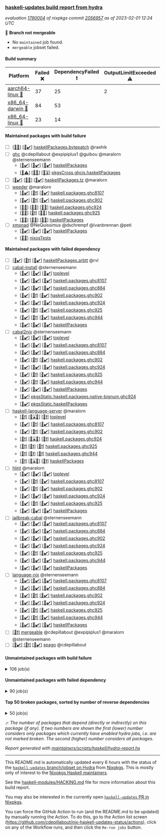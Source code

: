 ### [haskell-updates build report from hydra](https://hydra.nixos.org/jobset/nixpkgs/haskell-updates)
*evaluation [1790004](https://hydra.nixos.org/eval/1790004) of nixpkgs commit [2056957](https://github.com/NixOS/nixpkgs/commits/2056957bd7591d39eb921c853a72cee278de4510) as of 2023-02-01 12:24 UTC*

:red_circle: **Branch not mergeable**
  * No `maintained` job found.
  * `mergeable` jobset failed.

#### Build summary

 | Platform | Failed :x: | DependencyFailed :heavy_exclamation_mark: | OutputLimitExceeded :warning: | TimedOut :hourglass::no_entry_sign: | Unfinished :hourglass_flowing_sand: | Success :heavy_check_mark: | 
 | --- | --- | --- | --- | --- | --- | --- | 
 | [aarch64-linux :iphone:](https://hydra.nixos.org/eval/1790004?filter=.aarch64-linux) | 37 | 25 | 2 | 3 |  | 6430 | 
 | [x86_64-darwin :apple:](https://hydra.nixos.org/eval/1790004?filter=.x86_64-darwin) | 84 | 53 |  | 153 |  | 6158 | 
 | [x86_64-linux :penguin:](https://hydra.nixos.org/eval/1790004?filter=.x86_64-linux) | 23 | 14 |  | 1 | 16 | 6490 | 
#### Maintained packages with build failure
- [ ] [[:apple::x:]](https://hydra.nixos.org/build/207555617) [[:penguin::heavy_check_mark:]](https://hydra.nixos.org/build/207554200) [haskellPackages.bytepatch](https://hydra.nixos.org/eval/1790004?filter=haskellPackages.bytepatch) @raehik
- [ ] [ghc](https://hydra.nixos.org/eval/1790004?filter=ghc) @cdepillabout @expipiplus1 @guibou @maralorn @sternenseemann
  - [[:iphone::heavy_check_mark:]](https://hydra.nixos.org/build/207555752) [[:apple::heavy_check_mark:]](https://hydra.nixos.org/build/207556883) [[:penguin::heavy_check_mark:]](https://hydra.nixos.org/build/207558256) [haskellPackages](https://hydra.nixos.org/eval/1790004?filter=haskellPackages.ghc)
  - [[:iphone::warning:]](https://hydra.nixos.org/build/207557857) [[:apple::x:]](https://hydra.nixos.org/build/207561200) [[:penguin::hourglass_flowing_sand:]](https://hydra.nixos.org/build/207569532) [pkgsCross.ghcjs.haskellPackages](https://hydra.nixos.org/eval/1790004?filter=pkgsCross.ghcjs.haskellPackages.ghc)
- [ ] [[:iphone::heavy_check_mark:]](https://hydra.nixos.org/build/207570685) [[:apple::x:]](https://hydra.nixos.org/build/207572299) [[:penguin::heavy_check_mark:]](https://hydra.nixos.org/build/207555372) [haskellPackages.tz](https://hydra.nixos.org/eval/1790004?filter=haskellPackages.tz) @maralorn
- [ ] [weeder](https://hydra.nixos.org/eval/1790004?filter=weeder) @maralorn
  - [[:iphone::heavy_check_mark:]](https://hydra.nixos.org/build/207565106) [[:apple::heavy_exclamation_mark:]](https://hydra.nixos.org/build/207564336) [[:penguin::heavy_check_mark:]](https://hydra.nixos.org/build/207563873) [haskell.packages.ghc8107](https://hydra.nixos.org/eval/1790004?filter=haskell.packages.ghc8107.weeder)
  - [[:iphone::heavy_check_mark:]](https://hydra.nixos.org/build/207562819) [[:apple::heavy_exclamation_mark:]](https://hydra.nixos.org/build/207570379) [[:penguin::heavy_check_mark:]](https://hydra.nixos.org/build/207568758) [haskell.packages.ghc902](https://hydra.nixos.org/eval/1790004?filter=haskell.packages.ghc902.weeder)
  - [[:iphone::x:]](https://hydra.nixos.org/build/207558007) [[:apple::x:]](https://hydra.nixos.org/build/207562649) [[:penguin::x:]](https://hydra.nixos.org/build/207568940) [haskell.packages.ghc924](https://hydra.nixos.org/eval/1790004?filter=haskell.packages.ghc924.weeder)
  - [[:iphone::x:]](https://hydra.nixos.org/build/207570075) [[:apple::heavy_exclamation_mark:]](https://hydra.nixos.org/build/207562196) [[:penguin::x:]](https://hydra.nixos.org/build/207572647) [haskell.packages.ghc925](https://hydra.nixos.org/eval/1790004?filter=haskell.packages.ghc925.weeder)
  - [[:iphone::x:]](https://hydra.nixos.org/build/207558883) [[:apple::x:]](https://hydra.nixos.org/build/207568914) [[:penguin::x:]](https://hydra.nixos.org/build/207559604) [haskellPackages](https://hydra.nixos.org/eval/1790004?filter=haskellPackages.weeder)
- [ ] [xmonad](https://hydra.nixos.org/eval/1790004?filter=xmonad) @NeQuissimus @dschrempf @ivanbrennan @peti
  - [[:iphone::heavy_check_mark:]](https://hydra.nixos.org/build/207557474) [[:apple::heavy_check_mark:]](https://hydra.nixos.org/build/207571876) [[:penguin::heavy_check_mark:]](https://hydra.nixos.org/build/207558130) [haskellPackages](https://hydra.nixos.org/eval/1790004?filter=haskellPackages.xmonad)
  -   [[:penguin::x:]](https://hydra.nixos.org/build/207569799) [nixosTests](https://hydra.nixos.org/eval/1790004?filter=nixosTests.xmonad)
#### Maintained packages with failed dependency
- [ ] [[:iphone::heavy_check_mark:]](https://hydra.nixos.org/build/207556304) [[:apple::heavy_exclamation_mark:]](https://hydra.nixos.org/build/207555716) [[:penguin::heavy_check_mark:]](https://hydra.nixos.org/build/207554732) [haskellPackages.arbtt](https://hydra.nixos.org/eval/1790004?filter=haskellPackages.arbtt) @rvl
- [ ] [cabal-install](https://hydra.nixos.org/eval/1790004?filter=cabal-install) @sternenseemann
  - [[:iphone::heavy_check_mark:]](https://hydra.nixos.org/build/207572425) [[:apple::heavy_check_mark:]](https://hydra.nixos.org/build/207554519) [[:penguin::heavy_check_mark:]](https://hydra.nixos.org/build/207564865) [toplevel](https://hydra.nixos.org/eval/1790004?filter=cabal-install)
  - [[:iphone::heavy_check_mark:]](https://hydra.nixos.org/build/207560715) [[:apple::heavy_check_mark:]](https://hydra.nixos.org/build/207561942) [[:penguin::heavy_check_mark:]](https://hydra.nixos.org/build/207568327) [haskell.packages.ghc8107](https://hydra.nixos.org/eval/1790004?filter=haskell.packages.ghc8107.cabal-install)
  - [[:iphone::heavy_check_mark:]](https://hydra.nixos.org/build/207570470) [[:apple::heavy_check_mark:]](https://hydra.nixos.org/build/207564021) [[:penguin::heavy_check_mark:]](https://hydra.nixos.org/build/207560155) [haskell.packages.ghc884](https://hydra.nixos.org/eval/1790004?filter=haskell.packages.ghc884.cabal-install)
  - [[:iphone::heavy_check_mark:]](https://hydra.nixos.org/build/207559404) [[:apple::heavy_exclamation_mark:]](https://hydra.nixos.org/build/207561829) [[:penguin::heavy_check_mark:]](https://hydra.nixos.org/build/207573281) [haskell.packages.ghc902](https://hydra.nixos.org/eval/1790004?filter=haskell.packages.ghc902.cabal-install)
  - [[:iphone::heavy_check_mark:]](https://hydra.nixos.org/build/207562682) [[:apple::heavy_check_mark:]](https://hydra.nixos.org/build/207567360) [[:penguin::heavy_check_mark:]](https://hydra.nixos.org/build/207560757) [haskell.packages.ghc924](https://hydra.nixos.org/eval/1790004?filter=haskell.packages.ghc924.cabal-install)
  - [[:iphone::heavy_check_mark:]](https://hydra.nixos.org/build/207565609) [[:apple::heavy_exclamation_mark:]](https://hydra.nixos.org/build/207565571) [[:penguin::heavy_check_mark:]](https://hydra.nixos.org/build/207561094) [haskell.packages.ghc925](https://hydra.nixos.org/eval/1790004?filter=haskell.packages.ghc925.cabal-install)
  - [[:iphone::heavy_check_mark:]](https://hydra.nixos.org/build/207561206) [[:apple::heavy_exclamation_mark:]](https://hydra.nixos.org/build/207562867) [[:penguin::heavy_check_mark:]](https://hydra.nixos.org/build/207572418) [haskell.packages.ghc944](https://hydra.nixos.org/eval/1790004?filter=haskell.packages.ghc944.cabal-install)
  - [[:iphone::heavy_check_mark:]](https://hydra.nixos.org/build/207565492) [[:apple::heavy_check_mark:]](https://hydra.nixos.org/build/207554489) [[:penguin::heavy_check_mark:]](https://hydra.nixos.org/build/207558569) [haskellPackages](https://hydra.nixos.org/eval/1790004?filter=haskellPackages.cabal-install)
- [ ] [cabal2nix](https://hydra.nixos.org/eval/1790004?filter=cabal2nix) @sternenseemann
  - [[:iphone::heavy_check_mark:]](https://hydra.nixos.org/build/207705427) [[:apple::heavy_check_mark:]](https://hydra.nixos.org/build/207705425) [[:penguin::heavy_check_mark:]](https://hydra.nixos.org/build/207705421) [toplevel](https://hydra.nixos.org/eval/1790004?filter=cabal2nix)
  - [[:iphone::heavy_check_mark:]](https://hydra.nixos.org/build/207568463) [[:apple::heavy_check_mark:]](https://hydra.nixos.org/build/207568170) [[:penguin::heavy_check_mark:]](https://hydra.nixos.org/build/207572582) [haskell.packages.ghc8107](https://hydra.nixos.org/eval/1790004?filter=haskell.packages.ghc8107.cabal2nix)
  - [[:iphone::heavy_check_mark:]](https://hydra.nixos.org/build/207573498) [[:apple::heavy_check_mark:]](https://hydra.nixos.org/build/207562021) [[:penguin::heavy_check_mark:]](https://hydra.nixos.org/build/207554083) [haskell.packages.ghc884](https://hydra.nixos.org/eval/1790004?filter=haskell.packages.ghc884.cabal2nix)
  - [[:iphone::heavy_check_mark:]](https://hydra.nixos.org/build/207560993) [[:apple::heavy_exclamation_mark:]](https://hydra.nixos.org/build/207557781) [[:penguin::heavy_check_mark:]](https://hydra.nixos.org/build/207560503) [haskell.packages.ghc902](https://hydra.nixos.org/eval/1790004?filter=haskell.packages.ghc902.cabal2nix)
  - [[:iphone::heavy_check_mark:]](https://hydra.nixos.org/build/207562370) [[:apple::heavy_check_mark:]](https://hydra.nixos.org/build/207564623) [[:penguin::heavy_check_mark:]](https://hydra.nixos.org/build/207557973) [haskell.packages.ghc924](https://hydra.nixos.org/eval/1790004?filter=haskell.packages.ghc924.cabal2nix)
  - [[:iphone::heavy_check_mark:]](https://hydra.nixos.org/build/207554681) [[:apple::heavy_exclamation_mark:]](https://hydra.nixos.org/build/207568498) [[:penguin::heavy_check_mark:]](https://hydra.nixos.org/build/207566710) [haskell.packages.ghc925](https://hydra.nixos.org/eval/1790004?filter=haskell.packages.ghc925.cabal2nix)
  - [[:iphone::heavy_check_mark:]](https://hydra.nixos.org/build/207569230) [[:apple::heavy_exclamation_mark:]](https://hydra.nixos.org/build/207555735) [[:penguin::heavy_check_mark:]](https://hydra.nixos.org/build/207555902) [haskell.packages.ghc944](https://hydra.nixos.org/eval/1790004?filter=haskell.packages.ghc944.cabal2nix)
  - [[:iphone::heavy_check_mark:]](https://hydra.nixos.org/build/207558350) [[:apple::heavy_check_mark:]](https://hydra.nixos.org/build/207573286) [[:penguin::heavy_check_mark:]](https://hydra.nixos.org/build/207569848) [haskellPackages](https://hydra.nixos.org/eval/1790004?filter=haskellPackages.cabal2nix)
  -   [[:penguin::heavy_check_mark:]](https://hydra.nixos.org/build/207567306) [pkgsStatic.haskell.packages.native-bignum.ghc924](https://hydra.nixos.org/eval/1790004?filter=pkgsStatic.haskell.packages.native-bignum.ghc924.cabal2nix)
  -   [[:penguin::heavy_check_mark:]](https://hydra.nixos.org/build/207559375) [pkgsStatic.haskellPackages](https://hydra.nixos.org/eval/1790004?filter=pkgsStatic.haskellPackages.cabal2nix)
- [ ] [haskell-language-server](https://hydra.nixos.org/eval/1790004?filter=haskell-language-server) @maralorn
  - [[:iphone::heavy_exclamation_mark:]](https://hydra.nixos.org/build/207572489) [[:apple::hourglass::no_entry_sign:]](https://hydra.nixos.org/build/207561885) [[:penguin::heavy_exclamation_mark:]](https://hydra.nixos.org/build/207566636) [toplevel](https://hydra.nixos.org/eval/1790004?filter=haskell-language-server)
  - [[:iphone::heavy_check_mark:]](https://hydra.nixos.org/build/207557487) [[:apple::heavy_exclamation_mark:]](https://hydra.nixos.org/build/207559385) [[:penguin::heavy_check_mark:]](https://hydra.nixos.org/build/207565140) [haskell.packages.ghc8107](https://hydra.nixos.org/eval/1790004?filter=haskell.packages.ghc8107.haskell-language-server)
  - [[:iphone::heavy_check_mark:]](https://hydra.nixos.org/build/207568335) [[:apple::heavy_exclamation_mark:]](https://hydra.nixos.org/build/207568819) [[:penguin::heavy_check_mark:]](https://hydra.nixos.org/build/207571573) [haskell.packages.ghc902](https://hydra.nixos.org/eval/1790004?filter=haskell.packages.ghc902.haskell-language-server)
  - [[:iphone::heavy_exclamation_mark:]](https://hydra.nixos.org/build/207572448) [[:apple::hourglass::no_entry_sign:]](https://hydra.nixos.org/build/207569059) [[:penguin::heavy_exclamation_mark:]](https://hydra.nixos.org/build/207567083) [haskell.packages.ghc924](https://hydra.nixos.org/eval/1790004?filter=haskell.packages.ghc924.haskell-language-server)
  - [[:iphone::heavy_exclamation_mark:]](https://hydra.nixos.org/build/207554293) [[:apple::heavy_exclamation_mark:]](https://hydra.nixos.org/build/207554403) [[:penguin::heavy_exclamation_mark:]](https://hydra.nixos.org/build/207559431) [haskell.packages.ghc925](https://hydra.nixos.org/eval/1790004?filter=haskell.packages.ghc925.haskell-language-server)
  - [[:iphone::heavy_exclamation_mark:]](https://hydra.nixos.org/build/207557422) [[:apple::heavy_exclamation_mark:]](https://hydra.nixos.org/build/207569395) [[:penguin::heavy_exclamation_mark:]](https://hydra.nixos.org/build/207568851) [haskell.packages.ghc944](https://hydra.nixos.org/eval/1790004?filter=haskell.packages.ghc944.haskell-language-server)
  - [[:iphone::heavy_exclamation_mark:]](https://hydra.nixos.org/build/207554778) [[:apple::hourglass::no_entry_sign:]](https://hydra.nixos.org/build/207554011) [[:penguin::heavy_exclamation_mark:]](https://hydra.nixos.org/build/207558001) [haskellPackages](https://hydra.nixos.org/eval/1790004?filter=haskellPackages.haskell-language-server)
- [ ] [hlint](https://hydra.nixos.org/eval/1790004?filter=hlint) @maralorn
  - [[:iphone::heavy_check_mark:]](https://hydra.nixos.org/build/207564083) [[:apple::heavy_check_mark:]](https://hydra.nixos.org/build/207572110) [[:penguin::heavy_check_mark:]](https://hydra.nixos.org/build/207560435) [toplevel](https://hydra.nixos.org/eval/1790004?filter=hlint)
  - [[:iphone::heavy_check_mark:]](https://hydra.nixos.org/build/207555411) [[:apple::heavy_exclamation_mark:]](https://hydra.nixos.org/build/207570423) [[:penguin::heavy_check_mark:]](https://hydra.nixos.org/build/207563919) [haskell.packages.ghc8107](https://hydra.nixos.org/eval/1790004?filter=haskell.packages.ghc8107.hlint)
  - [[:iphone::heavy_check_mark:]](https://hydra.nixos.org/build/207555336) [[:apple::heavy_exclamation_mark:]](https://hydra.nixos.org/build/207572737) [[:penguin::heavy_check_mark:]](https://hydra.nixos.org/build/207566582) [haskell.packages.ghc902](https://hydra.nixos.org/eval/1790004?filter=haskell.packages.ghc902.hlint)
  - [[:iphone::heavy_check_mark:]](https://hydra.nixos.org/build/207560627) [[:apple::heavy_check_mark:]](https://hydra.nixos.org/build/207573100) [[:penguin::heavy_check_mark:]](https://hydra.nixos.org/build/207573533) [haskell.packages.ghc924](https://hydra.nixos.org/eval/1790004?filter=haskell.packages.ghc924.hlint)
  - [[:iphone::heavy_check_mark:]](https://hydra.nixos.org/build/207573133) [[:apple::heavy_exclamation_mark:]](https://hydra.nixos.org/build/207556700) [[:penguin::heavy_check_mark:]](https://hydra.nixos.org/build/207557233) [haskell.packages.ghc925](https://hydra.nixos.org/eval/1790004?filter=haskell.packages.ghc925.hlint)
  - [[:iphone::heavy_check_mark:]](https://hydra.nixos.org/build/207563107) [[:apple::heavy_check_mark:]](https://hydra.nixos.org/build/207557748) [[:penguin::heavy_check_mark:]](https://hydra.nixos.org/build/207554076) [haskellPackages](https://hydra.nixos.org/eval/1790004?filter=haskellPackages.hlint)
- [ ] [jailbreak-cabal](https://hydra.nixos.org/eval/1790004?filter=jailbreak-cabal) @sternenseemann
  - [[:iphone::heavy_check_mark:]](https://hydra.nixos.org/build/207570217) [[:apple::heavy_check_mark:]](https://hydra.nixos.org/build/207569704) [[:penguin::heavy_check_mark:]](https://hydra.nixos.org/build/207563404) [haskell.packages.ghc8107](https://hydra.nixos.org/eval/1790004?filter=haskell.packages.ghc8107.jailbreak-cabal)
  - [[:iphone::heavy_check_mark:]](https://hydra.nixos.org/build/207573177) [[:apple::heavy_check_mark:]](https://hydra.nixos.org/build/207562065) [[:penguin::heavy_check_mark:]](https://hydra.nixos.org/build/207566934) [haskell.packages.ghc884](https://hydra.nixos.org/eval/1790004?filter=haskell.packages.ghc884.jailbreak-cabal)
  - [[:iphone::heavy_check_mark:]](https://hydra.nixos.org/build/207573161) [[:apple::heavy_check_mark:]](https://hydra.nixos.org/build/207554991) [[:penguin::heavy_check_mark:]](https://hydra.nixos.org/build/207565724) [haskell.packages.ghc902](https://hydra.nixos.org/eval/1790004?filter=haskell.packages.ghc902.jailbreak-cabal)
  - [[:iphone::heavy_check_mark:]](https://hydra.nixos.org/build/207562954) [[:apple::heavy_check_mark:]](https://hydra.nixos.org/build/207565185) [[:penguin::heavy_check_mark:]](https://hydra.nixos.org/build/207564131) [haskell.packages.ghc924](https://hydra.nixos.org/eval/1790004?filter=haskell.packages.ghc924.jailbreak-cabal)
  - [[:iphone::heavy_check_mark:]](https://hydra.nixos.org/build/207571327) [[:apple::heavy_exclamation_mark:]](https://hydra.nixos.org/build/207562791) [[:penguin::heavy_check_mark:]](https://hydra.nixos.org/build/207559483) [haskell.packages.ghc925](https://hydra.nixos.org/eval/1790004?filter=haskell.packages.ghc925.jailbreak-cabal)
  - [[:iphone::heavy_check_mark:]](https://hydra.nixos.org/build/207570997) [[:apple::heavy_check_mark:]](https://hydra.nixos.org/build/207558687) [[:penguin::heavy_check_mark:]](https://hydra.nixos.org/build/207558046) [haskell.packages.ghc944](https://hydra.nixos.org/eval/1790004?filter=haskell.packages.ghc944.jailbreak-cabal)
  - [[:iphone::heavy_check_mark:]](https://hydra.nixos.org/build/207573018) [[:apple::heavy_check_mark:]](https://hydra.nixos.org/build/207568907) [[:penguin::heavy_check_mark:]](https://hydra.nixos.org/build/207568674) [haskellPackages](https://hydra.nixos.org/eval/1790004?filter=haskellPackages.jailbreak-cabal)
- [ ] [language-nix](https://hydra.nixos.org/eval/1790004?filter=language-nix) @sternenseemann
  - [[:iphone::heavy_check_mark:]](https://hydra.nixos.org/build/207564468) [[:apple::heavy_check_mark:]](https://hydra.nixos.org/build/207560634) [[:penguin::heavy_check_mark:]](https://hydra.nixos.org/build/207557279) [haskell.packages.ghc8107](https://hydra.nixos.org/eval/1790004?filter=haskell.packages.ghc8107.language-nix)
  - [[:iphone::heavy_check_mark:]](https://hydra.nixos.org/build/207570065) [[:apple::heavy_check_mark:]](https://hydra.nixos.org/build/207569108) [[:penguin::heavy_check_mark:]](https://hydra.nixos.org/build/207561339) [haskell.packages.ghc884](https://hydra.nixos.org/eval/1790004?filter=haskell.packages.ghc884.language-nix)
  - [[:iphone::heavy_check_mark:]](https://hydra.nixos.org/build/207558719) [[:apple::heavy_exclamation_mark:]](https://hydra.nixos.org/build/207561591) [[:penguin::heavy_check_mark:]](https://hydra.nixos.org/build/207572058) [haskell.packages.ghc902](https://hydra.nixos.org/eval/1790004?filter=haskell.packages.ghc902.language-nix)
  - [[:iphone::heavy_check_mark:]](https://hydra.nixos.org/build/207558011) [[:apple::heavy_check_mark:]](https://hydra.nixos.org/build/207554018) [[:penguin::heavy_check_mark:]](https://hydra.nixos.org/build/207564262) [haskell.packages.ghc924](https://hydra.nixos.org/eval/1790004?filter=haskell.packages.ghc924.language-nix)
  - [[:iphone::heavy_check_mark:]](https://hydra.nixos.org/build/207571772) [[:apple::heavy_exclamation_mark:]](https://hydra.nixos.org/build/207562135) [[:penguin::heavy_check_mark:]](https://hydra.nixos.org/build/207560164) [haskell.packages.ghc925](https://hydra.nixos.org/eval/1790004?filter=haskell.packages.ghc925.language-nix)
  - [[:iphone::heavy_check_mark:]](https://hydra.nixos.org/build/207571920) [[:apple::heavy_exclamation_mark:]](https://hydra.nixos.org/build/207568528) [[:penguin::heavy_check_mark:]](https://hydra.nixos.org/build/207561775) [haskell.packages.ghc944](https://hydra.nixos.org/eval/1790004?filter=haskell.packages.ghc944.language-nix)
  - [[:iphone::heavy_check_mark:]](https://hydra.nixos.org/build/207561130) [[:apple::heavy_check_mark:]](https://hydra.nixos.org/build/207556142) [[:penguin::heavy_check_mark:]](https://hydra.nixos.org/build/207569675) [haskellPackages](https://hydra.nixos.org/eval/1790004?filter=haskellPackages.language-nix)
- [ ] [[:penguin::heavy_exclamation_mark:]](https://hydra.nixos.org/build/207705417) [mergeable](https://hydra.nixos.org/eval/1790004?filter=mergeable) @cdepillabout @expipiplus1 @maralorn @sternenseemann
- [ ] [[:iphone::heavy_check_mark:]](https://hydra.nixos.org/build/207573359) [[:apple::heavy_exclamation_mark:]](https://hydra.nixos.org/build/207557426) [[:penguin::heavy_check_mark:]](https://hydra.nixos.org/build/207572977) [spago](https://hydra.nixos.org/eval/1790004?filter=spago) @cdepillabout
#### Unmaintained packages with build failure
<details><summary>106 job(s) </summary>

- [ ] [[:iphone::heavy_check_mark:]](https://hydra.nixos.org/build/207559648) [[:apple::x:]](https://hydra.nixos.org/build/207555434) [[:penguin::heavy_check_mark:]](https://hydra.nixos.org/build/207561550) [haskellPackages.di-core](https://hydra.nixos.org/eval/1790004?filter=haskellPackages.di-core)  :arrow_heading_up: 8 | 11
- [ ] [[:iphone::x:]](https://hydra.nixos.org/build/207569433) [[:apple::x:]](https://hydra.nixos.org/build/207561064) [[:penguin::x:]](https://hydra.nixos.org/build/207573235) [haskellPackages.ukrainian-phonetics-basic-array](https://hydra.nixos.org/eval/1790004?filter=haskellPackages.ukrainian-phonetics-basic-array)  :arrow_heading_up: 6 | 11
- [ ] [[:iphone::x:]](https://hydra.nixos.org/build/207567835) [[:apple::x:]](https://hydra.nixos.org/build/207565305) [[:penguin::x:]](https://hydra.nixos.org/build/207564091) [haskellPackages.phonetic-languages-permutations-array](https://hydra.nixos.org/eval/1790004?filter=haskellPackages.phonetic-languages-permutations-array)  :arrow_heading_up: 6 | 9
- [ ] [[:iphone::heavy_check_mark:]](https://hydra.nixos.org/build/207557148) [[:apple::x:]](https://hydra.nixos.org/build/207557330) [[:penguin::heavy_check_mark:]](https://hydra.nixos.org/build/207567336) [haskellPackages.equational-reasoning](https://hydra.nixos.org/eval/1790004?filter=haskellPackages.equational-reasoning)  :arrow_heading_up: 4 | 14
- [ ] [[:iphone::x:]](https://hydra.nixos.org/build/207574028) [[:apple::heavy_check_mark:]](https://hydra.nixos.org/build/207570809) [[:penguin::heavy_check_mark:]](https://hydra.nixos.org/build/207559481) [haskellPackages.hw-json-simd](https://hydra.nixos.org/eval/1790004?filter=haskellPackages.hw-json-simd)  :arrow_heading_up: 3 | 8
- [ ] [[:iphone::x:]](https://hydra.nixos.org/build/207558055) [[:apple::x:]](https://hydra.nixos.org/build/207565187) [[:penguin::x:]](https://hydra.nixos.org/build/207557172) [haskellPackages.phonetic-languages-phonetics-basics](https://hydra.nixos.org/eval/1790004?filter=haskellPackages.phonetic-languages-phonetics-basics)  :arrow_heading_up: 3 | 3
- [ ] [[:iphone::x:]](https://hydra.nixos.org/build/207564449) [[:apple::heavy_check_mark:]](https://hydra.nixos.org/build/207565791) [[:penguin::heavy_check_mark:]](https://hydra.nixos.org/build/207567154) [haskellPackages.hw-simd](https://hydra.nixos.org/eval/1790004?filter=haskellPackages.hw-simd)  :arrow_heading_up: 2 | 8
- [ ] [[:iphone::x:]](https://hydra.nixos.org/build/207556928) [[:apple::x:]](https://hydra.nixos.org/build/207561255) [[:penguin::x:]](https://hydra.nixos.org/build/207557014) [haskellPackages.mmsyn7l](https://hydra.nixos.org/eval/1790004?filter=haskellPackages.mmsyn7l)  :arrow_heading_up: 2 | 8
- [ ] [[:iphone::x:]](https://hydra.nixos.org/build/207558074) [[:apple::x:]](https://hydra.nixos.org/build/207562091) [[:penguin::x:]](https://hydra.nixos.org/build/207557899) [haskellPackages.phonetic-languages-plus](https://hydra.nixos.org/eval/1790004?filter=haskellPackages.phonetic-languages-plus)  :arrow_heading_up: 2 | 6
- [ ] [[:iphone::x:]](https://hydra.nixos.org/build/207567084) [[:apple::x:]](https://hydra.nixos.org/build/207554965) [[:penguin::x:]](https://hydra.nixos.org/build/207556245) [haskellPackages.phonetic-languages-constraints-array](https://hydra.nixos.org/eval/1790004?filter=haskellPackages.phonetic-languages-constraints-array)  :arrow_heading_up: 2 | 2
- [ ] [[:iphone::x:]](https://hydra.nixos.org/build/207571016) [[:apple::x:]](https://hydra.nixos.org/build/207560094) [[:penguin::x:]](https://hydra.nixos.org/build/207568169) [haskellPackages.phonetic-languages-filters-array](https://hydra.nixos.org/eval/1790004?filter=haskellPackages.phonetic-languages-filters-array)  :arrow_heading_up: 2 | 2
- [ ] [[:iphone::x:]](https://hydra.nixos.org/build/207562946) [[:apple::x:]](https://hydra.nixos.org/build/207569193) [[:penguin::x:]](https://hydra.nixos.org/build/207562319) [haskellPackages.phonetic-languages-ukrainian-array](https://hydra.nixos.org/eval/1790004?filter=haskellPackages.phonetic-languages-ukrainian-array)  :arrow_heading_up: 2 | 2
- [ ] [[:iphone::x:]](https://hydra.nixos.org/build/207569438) [[:apple::x:]](https://hydra.nixos.org/build/207556572) [[:penguin::heavy_check_mark:]](https://hydra.nixos.org/build/207562677) [haskellPackages.quic](https://hydra.nixos.org/eval/1790004?filter=haskellPackages.quic)  :arrow_heading_up: 2 | 2
- [ ] [[:iphone::x:]](https://hydra.nixos.org/build/207558241) [[:apple::heavy_check_mark:]](https://hydra.nixos.org/build/207556290) [[:penguin::heavy_check_mark:]](https://hydra.nixos.org/build/207554823) [haskellPackages.Crypto](https://hydra.nixos.org/eval/1790004?filter=haskellPackages.Crypto)  :arrow_heading_up: 1 | 22
- [ ] [[:iphone::heavy_check_mark:]](https://hydra.nixos.org/build/207574008) [[:apple::x:]](https://hydra.nixos.org/build/207555271) [[:penguin::heavy_check_mark:]](https://hydra.nixos.org/build/207560399) [haskellPackages.thyme](https://hydra.nixos.org/eval/1790004?filter=haskellPackages.thyme)  :arrow_heading_up: 1 | 15
- [ ] [[:iphone::heavy_check_mark:]](https://hydra.nixos.org/build/207563568) [[:apple::x:]](https://hydra.nixos.org/build/207554067) [[:penguin::heavy_check_mark:]](https://hydra.nixos.org/build/207563698) [haskellPackages.junit-xml](https://hydra.nixos.org/eval/1790004?filter=haskellPackages.junit-xml)  :arrow_heading_up: 1 | 9
- [ ] [[:iphone::heavy_check_mark:]](https://hydra.nixos.org/build/207567740) [[:apple::x:]](https://hydra.nixos.org/build/207557257) [[:penguin::heavy_check_mark:]](https://hydra.nixos.org/build/207570451) [haskellPackages.inline-r](https://hydra.nixos.org/eval/1790004?filter=haskellPackages.inline-r)  :arrow_heading_up: 1 | 4
- [ ] [[:iphone::x:]](https://hydra.nixos.org/build/207554848) [[:apple::heavy_check_mark:]](https://hydra.nixos.org/build/207561046) [[:penguin::heavy_check_mark:]](https://hydra.nixos.org/build/207560026) [haskellPackages.long-double](https://hydra.nixos.org/eval/1790004?filter=haskellPackages.long-double)  :arrow_heading_up: 1 | 2
- [ ] [[:iphone::heavy_check_mark:]](https://hydra.nixos.org/build/207573964) [[:apple::x:]](https://hydra.nixos.org/build/207554672) [[:penguin::heavy_check_mark:]](https://hydra.nixos.org/build/207559511) [haskellPackages.posix-socket](https://hydra.nixos.org/eval/1790004?filter=haskellPackages.posix-socket)  :arrow_heading_up: 1 | 2
- [ ] [[:iphone::heavy_check_mark:]](https://hydra.nixos.org/build/207556271) [[:apple::x:]](https://hydra.nixos.org/build/207570267) [[:penguin::heavy_check_mark:]](https://hydra.nixos.org/build/207571072) [haskellPackages.gi-gdkx11](https://hydra.nixos.org/eval/1790004?filter=haskellPackages.gi-gdkx11)  :arrow_heading_up: 1 | 1
- [ ] [[:iphone::x:]](https://hydra.nixos.org/build/207571447) [[:apple::hourglass::no_entry_sign:]](https://hydra.nixos.org/build/207560306) [[:penguin::x:]](https://hydra.nixos.org/build/207568700) [haskellPackages.hls-hlint-plugin](https://hydra.nixos.org/eval/1790004?filter=haskellPackages.hls-hlint-plugin)  :arrow_heading_up: 1 | 1
- [ ] [[:iphone::x:]](https://hydra.nixos.org/build/207573141) [[:apple::heavy_check_mark:]](https://hydra.nixos.org/build/207556345) [[:penguin::heavy_check_mark:]](https://hydra.nixos.org/build/207565294) [haskellPackages.mighty-metropolis](https://hydra.nixos.org/eval/1790004?filter=haskellPackages.mighty-metropolis)  :arrow_heading_up: 1 | 1
- [ ] [[:iphone::x:]](https://hydra.nixos.org/build/207555600) [[:apple::heavy_check_mark:]](https://hydra.nixos.org/build/207563753) [[:penguin::heavy_check_mark:]](https://hydra.nixos.org/build/207572377) [haskellPackages.nlopt-haskell](https://hydra.nixos.org/eval/1790004?filter=haskellPackages.nlopt-haskell)  :arrow_heading_up: 1 | 1
- [ ] [[:iphone::heavy_check_mark:]](https://hydra.nixos.org/build/207561132) [[:apple::x:]](https://hydra.nixos.org/build/207555035) [[:penguin::heavy_check_mark:]](https://hydra.nixos.org/build/207562601) [haskellPackages.openal-ffi](https://hydra.nixos.org/eval/1790004?filter=haskellPackages.openal-ffi)  :arrow_heading_up: 1 | 1
- [ ] [[:iphone::x:]](https://hydra.nixos.org/build/207555241) [[:apple::x:]](https://hydra.nixos.org/build/207571318) [[:penguin::heavy_check_mark:]](https://hydra.nixos.org/build/207567730) [haskellPackages.swisstable](https://hydra.nixos.org/eval/1790004?filter=haskellPackages.swisstable)  :arrow_heading_up: 1 | 1
- [ ] [[:iphone::x:]](https://hydra.nixos.org/build/207563552) [[:apple::x:]](https://hydra.nixos.org/build/207565784) [[:penguin::x:]](https://hydra.nixos.org/build/207571666) [haskellPackages.typelet](https://hydra.nixos.org/eval/1790004?filter=haskellPackages.typelet)  :arrow_heading_up: 1 | 1
- [ ] [[:iphone::x:]](https://hydra.nixos.org/build/207564837) [[:apple::heavy_check_mark:]](https://hydra.nixos.org/build/207558674) [[:penguin::heavy_check_mark:]](https://hydra.nixos.org/build/207566954) [haskellPackages.freetype2](https://hydra.nixos.org/eval/1790004?filter=haskellPackages.freetype2)  :arrow_heading_up: 0 | 9
- [ ] [[:iphone::heavy_check_mark:]](https://hydra.nixos.org/build/207568638) [[:apple::x:]](https://hydra.nixos.org/build/207560075) [[:penguin::heavy_check_mark:]](https://hydra.nixos.org/build/207559263) [haskellPackages.pipes-zlib](https://hydra.nixos.org/eval/1790004?filter=haskellPackages.pipes-zlib)  :arrow_heading_up: 0 | 5
- [ ] [[:iphone::heavy_check_mark:]](https://hydra.nixos.org/build/207559003) [[:apple::x:]](https://hydra.nixos.org/build/207555966) [[:penguin::heavy_check_mark:]](https://hydra.nixos.org/build/207564534) [haskellPackages.hmidi](https://hydra.nixos.org/eval/1790004?filter=haskellPackages.hmidi)  :arrow_heading_up: 0 | 4
- [ ] [[:iphone::x:]](https://hydra.nixos.org/build/207558912) [[:apple::heavy_check_mark:]](https://hydra.nixos.org/build/207559670) [[:penguin::heavy_check_mark:]](https://hydra.nixos.org/build/207573134) [haskellPackages.picosat](https://hydra.nixos.org/eval/1790004?filter=haskellPackages.picosat)  :arrow_heading_up: 0 | 3
- [ ] [[:iphone::heavy_check_mark:]](https://hydra.nixos.org/build/207572640) [[:apple::x:]](https://hydra.nixos.org/build/207573925) [[:penguin::heavy_check_mark:]](https://hydra.nixos.org/build/207573220) [haskellPackages.wai-middleware-metrics](https://hydra.nixos.org/eval/1790004?filter=haskellPackages.wai-middleware-metrics)  :arrow_heading_up: 0 | 3
- [ ] [[:iphone::heavy_check_mark:]](https://hydra.nixos.org/build/207554516) [[:apple::x:]](https://hydra.nixos.org/build/207564942) [[:penguin::heavy_check_mark:]](https://hydra.nixos.org/build/207556436) [haskellPackages.json-rpc](https://hydra.nixos.org/eval/1790004?filter=haskellPackages.json-rpc)  :arrow_heading_up: 0 | 2
- [ ] [[:iphone::heavy_check_mark:]](https://hydra.nixos.org/build/207560209) [[:apple::x:]](https://hydra.nixos.org/build/207559078) [[:penguin::heavy_check_mark:]](https://hydra.nixos.org/build/207556894) [haskellPackages.h-raylib](https://hydra.nixos.org/eval/1790004?filter=haskellPackages.h-raylib)  :arrow_heading_up: 0 | 1
- [ ] [[:iphone::heavy_check_mark:]](https://hydra.nixos.org/build/207562175) [[:apple::x:]](https://hydra.nixos.org/build/207561370) [[:penguin::heavy_check_mark:]](https://hydra.nixos.org/build/207560199) [haskellPackages.hamid](https://hydra.nixos.org/eval/1790004?filter=haskellPackages.hamid)  :arrow_heading_up: 0 | 1
- [ ] [[:iphone::heavy_check_mark:]](https://hydra.nixos.org/build/207567053) [[:apple::x:]](https://hydra.nixos.org/build/207557579) [[:penguin::heavy_check_mark:]](https://hydra.nixos.org/build/207565898) [haskellPackages.hmatrix-morpheus](https://hydra.nixos.org/eval/1790004?filter=haskellPackages.hmatrix-morpheus)  :arrow_heading_up: 0 | 1
- [ ] [[:iphone::heavy_check_mark:]](https://hydra.nixos.org/build/207565590) [[:apple::x:]](https://hydra.nixos.org/build/207568216) [[:penguin::heavy_check_mark:]](https://hydra.nixos.org/build/207562089) [haskellPackages.huckleberry](https://hydra.nixos.org/eval/1790004?filter=haskellPackages.huckleberry)  :arrow_heading_up: 0 | 1
- [ ] [[:iphone::heavy_check_mark:]](https://hydra.nixos.org/build/207557120) [[:apple::x:]](https://hydra.nixos.org/build/207568418) [[:penguin::heavy_check_mark:]](https://hydra.nixos.org/build/207558720) [haskellPackages.os-release](https://hydra.nixos.org/eval/1790004?filter=haskellPackages.os-release)  :arrow_heading_up: 0 | 1
- [ ] [[:iphone::heavy_check_mark:]](https://hydra.nixos.org/build/207564611) [[:apple::x:]](https://hydra.nixos.org/build/207567696) [[:penguin::heavy_check_mark:]](https://hydra.nixos.org/build/207557068) [haskellPackages.select](https://hydra.nixos.org/eval/1790004?filter=haskellPackages.select)  :arrow_heading_up: 0 | 1
- [ ] [[:iphone::heavy_check_mark:]](https://hydra.nixos.org/build/207573698) [[:apple::x:]](https://hydra.nixos.org/build/207554558) [[:penguin::heavy_check_mark:]](https://hydra.nixos.org/build/207561502) [haskellPackages.sysinfo](https://hydra.nixos.org/eval/1790004?filter=haskellPackages.sysinfo)  :arrow_heading_up: 0 | 1
- [ ] [[:iphone::heavy_check_mark:]](https://hydra.nixos.org/build/207561839) [[:apple::heavy_check_mark:]](https://hydra.nixos.org/build/207560221) [[:penguin::x:]](https://hydra.nixos.org/build/207560410) [haskellPackages.yu-auth](https://hydra.nixos.org/eval/1790004?filter=haskellPackages.yu-auth)  :arrow_heading_up: 0 | 1
- [ ] [[:iphone::heavy_check_mark:]](https://hydra.nixos.org/build/207557909) [[:apple::x:]](https://hydra.nixos.org/build/207558991) [[:penguin::heavy_check_mark:]](https://hydra.nixos.org/build/207572560) [haskellPackages.FractalArt](https://hydra.nixos.org/eval/1790004?filter=haskellPackages.FractalArt) 
- [ ] [[:iphone::x:]](https://hydra.nixos.org/build/207560134) [[:apple::heavy_check_mark:]](https://hydra.nixos.org/build/207573237) [[:penguin::heavy_check_mark:]](https://hydra.nixos.org/build/207563070) [haskellPackages.HsASA](https://hydra.nixos.org/eval/1790004?filter=haskellPackages.HsASA) 
- [ ] [[:iphone::heavy_check_mark:]](https://hydra.nixos.org/build/207554208) [[:apple::x:]](https://hydra.nixos.org/build/207569082) [[:penguin::heavy_check_mark:]](https://hydra.nixos.org/build/207560693) [haskellPackages.al](https://hydra.nixos.org/eval/1790004?filter=haskellPackages.al) 
- [ ] [[:iphone::heavy_check_mark:]](https://hydra.nixos.org/build/207559373) [[:apple::x:]](https://hydra.nixos.org/build/207573347) [[:penguin::heavy_check_mark:]](https://hydra.nixos.org/build/207567654) [haskellPackages.asana](https://hydra.nixos.org/eval/1790004?filter=haskellPackages.asana) 
- [ ] [[:iphone::x:]](https://hydra.nixos.org/build/207557918) [[:apple::x:]](https://hydra.nixos.org/build/207563027) [[:penguin::x:]](https://hydra.nixos.org/build/207571291) [haskellPackages.deriving-trans](https://hydra.nixos.org/eval/1790004?filter=haskellPackages.deriving-trans) 
- [ ] [[:iphone::heavy_check_mark:]](https://hydra.nixos.org/build/207555380) [[:apple::x:]](https://hydra.nixos.org/build/207559866) [[:penguin::heavy_check_mark:]](https://hydra.nixos.org/build/207556666) [haskellPackages.env-extra](https://hydra.nixos.org/eval/1790004?filter=haskellPackages.env-extra) 
- [ ] [[:iphone::heavy_check_mark:]](https://hydra.nixos.org/build/207571727) [[:apple::x:]](https://hydra.nixos.org/build/207555848) [[:penguin::heavy_check_mark:]](https://hydra.nixos.org/build/207556062) [haskellPackages.env-guard](https://hydra.nixos.org/eval/1790004?filter=haskellPackages.env-guard) 
- [ ] [[:iphone::heavy_check_mark:]](https://hydra.nixos.org/build/207565513) [[:apple::x:]](https://hydra.nixos.org/build/207555040) [[:penguin::heavy_check_mark:]](https://hydra.nixos.org/build/207568087) [haskellPackages.epub-tools](https://hydra.nixos.org/eval/1790004?filter=haskellPackages.epub-tools) 
- [ ] [[:iphone::x:]](https://hydra.nixos.org/build/207555750) [[:apple::x:]](https://hydra.nixos.org/build/207567082) [[:penguin::x:]](https://hydra.nixos.org/build/207570359) [haskellPackages.extism](https://hydra.nixos.org/eval/1790004?filter=haskellPackages.extism) 
- [ ] [[:iphone::heavy_check_mark:]](https://hydra.nixos.org/build/207571457) [[:apple::x:]](https://hydra.nixos.org/build/207563664) [[:penguin::heavy_check_mark:]](https://hydra.nixos.org/build/207568874) [haskellPackages.float128](https://hydra.nixos.org/eval/1790004?filter=haskellPackages.float128) 
- [ ] [[:iphone::heavy_check_mark:]](https://hydra.nixos.org/build/207562080) [[:apple::x:]](https://hydra.nixos.org/build/207557314) [[:penguin::heavy_check_mark:]](https://hydra.nixos.org/build/207563308) [haskellPackages.fudgets](https://hydra.nixos.org/eval/1790004?filter=haskellPackages.fudgets) 
- [ ] [[:iphone::heavy_check_mark:]](https://hydra.nixos.org/build/207566489) [[:apple::x:]](https://hydra.nixos.org/build/207570658) [[:penguin::heavy_check_mark:]](https://hydra.nixos.org/build/207557991) [haskellPackages.gerrit](https://hydra.nixos.org/eval/1790004?filter=haskellPackages.gerrit) 
- [ ] [ghc-lib](https://hydra.nixos.org/eval/1790004?filter=ghc-lib) 
  - [[:iphone::heavy_check_mark:]](https://hydra.nixos.org/build/207557842) [[:apple::heavy_check_mark:]](https://hydra.nixos.org/build/207568836) [[:penguin::heavy_check_mark:]](https://hydra.nixos.org/build/207561717) [haskell.packages.ghc8107](https://hydra.nixos.org/eval/1790004?filter=haskell.packages.ghc8107.ghc-lib)
  - [[:iphone::x:]](https://hydra.nixos.org/build/207564661) [[:apple::x:]](https://hydra.nixos.org/build/207554807) [[:penguin::x:]](https://hydra.nixos.org/build/207568865) [haskell.packages.ghc884](https://hydra.nixos.org/eval/1790004?filter=haskell.packages.ghc884.ghc-lib)
  - [[:iphone::heavy_check_mark:]](https://hydra.nixos.org/build/207565059) [[:apple::heavy_check_mark:]](https://hydra.nixos.org/build/207564181) [[:penguin::heavy_check_mark:]](https://hydra.nixos.org/build/207569568) [haskell.packages.ghc902](https://hydra.nixos.org/eval/1790004?filter=haskell.packages.ghc902.ghc-lib)
  - [[:iphone::heavy_check_mark:]](https://hydra.nixos.org/build/207572103) [[:apple::heavy_check_mark:]](https://hydra.nixos.org/build/207563760) [[:penguin::heavy_check_mark:]](https://hydra.nixos.org/build/207570243) [haskell.packages.ghc924](https://hydra.nixos.org/eval/1790004?filter=haskell.packages.ghc924.ghc-lib)
  - [[:iphone::heavy_check_mark:]](https://hydra.nixos.org/build/207558937) [[:apple::heavy_exclamation_mark:]](https://hydra.nixos.org/build/207564423) [[:penguin::heavy_check_mark:]](https://hydra.nixos.org/build/207556417) [haskell.packages.ghc925](https://hydra.nixos.org/eval/1790004?filter=haskell.packages.ghc925.ghc-lib)
  - [[:iphone::heavy_check_mark:]](https://hydra.nixos.org/build/207563721) [[:apple::heavy_check_mark:]](https://hydra.nixos.org/build/207559098) [[:penguin::heavy_check_mark:]](https://hydra.nixos.org/build/207555061) [haskell.packages.ghc944](https://hydra.nixos.org/eval/1790004?filter=haskell.packages.ghc944.ghc-lib)
  - [[:iphone::heavy_check_mark:]](https://hydra.nixos.org/build/207556537) [[:apple::heavy_check_mark:]](https://hydra.nixos.org/build/207568084) [[:penguin::heavy_check_mark:]](https://hydra.nixos.org/build/207555898) [haskellPackages](https://hydra.nixos.org/eval/1790004?filter=haskellPackages.ghc-lib)
- [ ] [[:apple::x:]](https://hydra.nixos.org/build/207570425) [haskellPackages.gi-gtkosxapplication](https://hydra.nixos.org/eval/1790004?filter=haskellPackages.gi-gtkosxapplication) 
- [ ] [[:apple::x:]](https://hydra.nixos.org/build/207570346) [haskellPackages.gtk-mac-integration](https://hydra.nixos.org/eval/1790004?filter=haskellPackages.gtk-mac-integration) 
- [ ] [[:iphone::heavy_check_mark:]](https://hydra.nixos.org/build/207570411) [[:apple::x:]](https://hydra.nixos.org/build/207556226) [[:penguin::heavy_check_mark:]](https://hydra.nixos.org/build/207562547) [haskellPackages.gtk-traymanager](https://hydra.nixos.org/eval/1790004?filter=haskellPackages.gtk-traymanager) 
- [ ] [[:apple::x:]](https://hydra.nixos.org/build/207555768) [haskellPackages.gtk3-mac-integration](https://hydra.nixos.org/eval/1790004?filter=haskellPackages.gtk3-mac-integration) 
- [ ] [[:iphone::heavy_check_mark:]](https://hydra.nixos.org/build/207563934) [[:apple::x:]](https://hydra.nixos.org/build/207554411) [[:penguin::heavy_check_mark:]](https://hydra.nixos.org/build/207570351) [haskellPackages.highlight](https://hydra.nixos.org/eval/1790004?filter=haskellPackages.highlight) 
- [ ] [[:iphone::heavy_check_mark:]](https://hydra.nixos.org/build/207569780) [[:apple::x:]](https://hydra.nixos.org/build/207573518) [[:penguin::heavy_check_mark:]](https://hydra.nixos.org/build/207560750) [haskellPackages.hinotify-conduit](https://hydra.nixos.org/eval/1790004?filter=haskellPackages.hinotify-conduit) 
- [ ] [[:iphone::x:]](https://hydra.nixos.org/build/207561876) [[:apple::heavy_check_mark:]](https://hydra.nixos.org/build/207561814) [[:penguin::heavy_check_mark:]](https://hydra.nixos.org/build/207569543) [haskellPackages.hora](https://hydra.nixos.org/eval/1790004?filter=haskellPackages.hora) 
- [ ] [[:iphone::heavy_check_mark:]](https://hydra.nixos.org/build/207557789) [[:apple::x:]](https://hydra.nixos.org/build/207557195) [[:penguin::heavy_check_mark:]](https://hydra.nixos.org/build/207569729) [haskellPackages.hsshellscript](https://hydra.nixos.org/eval/1790004?filter=haskellPackages.hsshellscript) 
- [ ] [[:iphone::heavy_check_mark:]](https://hydra.nixos.org/build/207560582) [[:apple::x:]](https://hydra.nixos.org/build/207566614) [[:penguin::heavy_check_mark:]](https://hydra.nixos.org/build/207565870) [haskellPackages.hssourceinfo](https://hydra.nixos.org/eval/1790004?filter=haskellPackages.hssourceinfo) 
- [ ] [[:iphone::heavy_check_mark:]](https://hydra.nixos.org/build/207559403) [[:apple::x:]](https://hydra.nixos.org/build/207568745) [[:penguin::heavy_check_mark:]](https://hydra.nixos.org/build/207569364) [haskellPackages.hunspell-hs](https://hydra.nixos.org/eval/1790004?filter=haskellPackages.hunspell-hs) 
- [ ] [[:apple::x:]](https://hydra.nixos.org/build/207561700) [[:penguin::heavy_check_mark:]](https://hydra.nixos.org/build/207554943) [haskellPackages.inline-asm](https://hydra.nixos.org/eval/1790004?filter=haskellPackages.inline-asm) 
- [ ] [[:iphone::heavy_check_mark:]](https://hydra.nixos.org/build/207570682) [[:apple::x:]](https://hydra.nixos.org/build/207566816) [[:penguin::heavy_check_mark:]](https://hydra.nixos.org/build/207571269) [haskellPackages.interprocess](https://hydra.nixos.org/eval/1790004?filter=haskellPackages.interprocess) 
- [ ] [[:iphone::heavy_check_mark:]](https://hydra.nixos.org/build/207554044) [[:apple::x:]](https://hydra.nixos.org/build/207567588) [[:penguin::heavy_check_mark:]](https://hydra.nixos.org/build/207560844) [haskellPackages.intricacy](https://hydra.nixos.org/eval/1790004?filter=haskellPackages.intricacy) 
- [ ] [[:iphone::heavy_check_mark:]](https://hydra.nixos.org/build/207562352) [[:apple::x:]](https://hydra.nixos.org/build/207557337) [[:penguin::heavy_check_mark:]](https://hydra.nixos.org/build/207571707) [haskellPackages.ipcvar](https://hydra.nixos.org/eval/1790004?filter=haskellPackages.ipcvar) 
- [ ] [[:iphone::x:]](https://hydra.nixos.org/build/207573682) [[:apple::x:]](https://hydra.nixos.org/build/207572411) [[:penguin::x:]](https://hydra.nixos.org/build/207554866) [haskellPackages.kind-generics-deriving](https://hydra.nixos.org/eval/1790004?filter=haskellPackages.kind-generics-deriving) 
- [ ] [[:apple::x:]](https://hydra.nixos.org/build/207571219) [haskellPackages.kqueue](https://hydra.nixos.org/eval/1790004?filter=haskellPackages.kqueue) 
- [ ] [[:iphone::x:]](https://hydra.nixos.org/build/207573875) [[:apple::heavy_check_mark:]](https://hydra.nixos.org/build/207569949) [[:penguin::x:]](https://hydra.nixos.org/build/207573021) [haskellPackages.libsecp256k1](https://hydra.nixos.org/eval/1790004?filter=haskellPackages.libsecp256k1) 
- [ ] [[:iphone::heavy_check_mark:]](https://hydra.nixos.org/build/207563307) [[:apple::x:]](https://hydra.nixos.org/build/207556087) [[:penguin::heavy_check_mark:]](https://hydra.nixos.org/build/207563456) [haskellPackages.linux-framebuffer](https://hydra.nixos.org/eval/1790004?filter=haskellPackages.linux-framebuffer) 
- [ ] [[:iphone::heavy_check_mark:]](https://hydra.nixos.org/build/207554893) [[:apple::x:]](https://hydra.nixos.org/build/207561425) [[:penguin::heavy_check_mark:]](https://hydra.nixos.org/build/207573470) [haskellPackages.mediawiki2latex](https://hydra.nixos.org/eval/1790004?filter=haskellPackages.mediawiki2latex) 
- [ ] [[:iphone::heavy_check_mark:]](https://hydra.nixos.org/build/207567099) [[:apple::x:]](https://hydra.nixos.org/build/207568910) [[:penguin::heavy_check_mark:]](https://hydra.nixos.org/build/207558601) [haskellPackages.memfd](https://hydra.nixos.org/eval/1790004?filter=haskellPackages.memfd) 
- [ ] [[:iphone::x:]](https://hydra.nixos.org/build/207556077) [[:apple::x:]](https://hydra.nixos.org/build/207572570) [[:penguin::x:]](https://hydra.nixos.org/build/207572176) [haskellPackages.mmsyn7ukr-array](https://hydra.nixos.org/eval/1790004?filter=haskellPackages.mmsyn7ukr-array) 
- [ ] [[:iphone::heavy_check_mark:]](https://hydra.nixos.org/build/207568402) [[:apple::x:]](https://hydra.nixos.org/build/207562828) [[:penguin::heavy_check_mark:]](https://hydra.nixos.org/build/207573680) [haskellPackages.nix-serve-ng](https://hydra.nixos.org/eval/1790004?filter=haskellPackages.nix-serve-ng) 
- [ ] [[:iphone::x:]](https://hydra.nixos.org/build/207566005) [[:apple::hourglass::no_entry_sign:]](https://hydra.nixos.org/build/207564439) [[:penguin::x:]](https://hydra.nixos.org/build/207570090) [haskellPackages.pandoc-server](https://hydra.nixos.org/eval/1790004?filter=haskellPackages.pandoc-server) 
- [ ] [[:iphone::heavy_check_mark:]](https://hydra.nixos.org/build/207555865) [[:apple::x:]](https://hydra.nixos.org/build/207569988) [[:penguin::heavy_check_mark:]](https://hydra.nixos.org/build/207556460) [haskellPackages.persistent-pagination](https://hydra.nixos.org/eval/1790004?filter=haskellPackages.persistent-pagination) 
- [ ] [[:iphone::heavy_check_mark:]](https://hydra.nixos.org/build/207573950) [[:apple::x:]](https://hydra.nixos.org/build/207559685) [[:penguin::heavy_check_mark:]](https://hydra.nixos.org/build/207565801) [haskellPackages.phatsort](https://hydra.nixos.org/eval/1790004?filter=haskellPackages.phatsort) 
- [ ] [[:iphone::heavy_check_mark:]](https://hydra.nixos.org/build/207573861) [[:apple::x:]](https://hydra.nixos.org/build/207560726) [[:penguin::heavy_check_mark:]](https://hydra.nixos.org/build/207562209) [haskellPackages.ping-wrapper](https://hydra.nixos.org/eval/1790004?filter=haskellPackages.ping-wrapper) 
- [ ] [[:iphone::heavy_check_mark:]](https://hydra.nixos.org/build/207568012) [[:apple::x:]](https://hydra.nixos.org/build/207563385) [[:penguin::heavy_check_mark:]](https://hydra.nixos.org/build/207556295) [haskellPackages.posix-timer](https://hydra.nixos.org/eval/1790004?filter=haskellPackages.posix-timer) 
- [ ] [[:iphone::heavy_check_mark:]](https://hydra.nixos.org/build/207554838) [[:apple::x:]](https://hydra.nixos.org/build/207554827) [[:penguin::heavy_check_mark:]](https://hydra.nixos.org/build/207567803) [haskellPackages.procex](https://hydra.nixos.org/eval/1790004?filter=haskellPackages.procex) 
- [ ] [[:iphone::heavy_check_mark:]](https://hydra.nixos.org/build/207574021) [[:apple::x:]](https://hydra.nixos.org/build/207564479) [[:penguin::heavy_check_mark:]](https://hydra.nixos.org/build/207564072) [haskellPackages.pthread](https://hydra.nixos.org/eval/1790004?filter=haskellPackages.pthread) 
- [ ] [[:iphone::heavy_check_mark:]](https://hydra.nixos.org/build/207565495) [[:apple::x:]](https://hydra.nixos.org/build/207571985) [[:penguin::heavy_check_mark:]](https://hydra.nixos.org/build/207557715) [haskellPackages.replace-attoparsec](https://hydra.nixos.org/eval/1790004?filter=haskellPackages.replace-attoparsec) 
- [ ] [[:iphone::heavy_check_mark:]](https://hydra.nixos.org/build/207564551) [[:apple::x:]](https://hydra.nixos.org/build/207555889) [[:penguin::heavy_check_mark:]](https://hydra.nixos.org/build/207566629) [haskellPackages.sandwich-webdriver](https://hydra.nixos.org/eval/1790004?filter=haskellPackages.sandwich-webdriver) 
- [ ] [[:iphone::x:]](https://hydra.nixos.org/build/207558762) [[:apple::x:]](https://hydra.nixos.org/build/207567297) [[:penguin::x:]](https://hydra.nixos.org/build/207562455) [haskellPackages.servant-serf](https://hydra.nixos.org/eval/1790004?filter=haskellPackages.servant-serf) 
- [ ] [[:iphone::hourglass::no_entry_sign:]](https://hydra.nixos.org/build/207561526) [[:apple::x:]](https://hydra.nixos.org/build/207556528) [[:penguin::hourglass::no_entry_sign:]](https://hydra.nixos.org/build/207561266) [haskellPackages.servant-serialization](https://hydra.nixos.org/eval/1790004?filter=haskellPackages.servant-serialization) 
- [ ] [[:iphone::heavy_check_mark:]](https://hydra.nixos.org/build/207569792) [[:apple::x:]](https://hydra.nixos.org/build/207570018) [[:penguin::heavy_check_mark:]](https://hydra.nixos.org/build/207556914) [haskellPackages.sized-wrapper-aeson](https://hydra.nixos.org/eval/1790004?filter=haskellPackages.sized-wrapper-aeson) 
- [ ] [[:iphone::heavy_check_mark:]](https://hydra.nixos.org/build/207568104) [[:apple::x:]](https://hydra.nixos.org/build/207573217) [[:penguin::heavy_check_mark:]](https://hydra.nixos.org/build/207569071) [haskellPackages.tailfile-hinotify](https://hydra.nixos.org/eval/1790004?filter=haskellPackages.tailfile-hinotify) 
- [ ] [[:iphone::x:]](https://hydra.nixos.org/build/207558505) [[:penguin::heavy_check_mark:]](https://hydra.nixos.org/build/207564347) [haskellPackages.tasty-papi](https://hydra.nixos.org/eval/1790004?filter=haskellPackages.tasty-papi) 
- [ ] [[:iphone::x:]](https://hydra.nixos.org/build/207570058) [[:apple::heavy_check_mark:]](https://hydra.nixos.org/build/207560417) [[:penguin::heavy_check_mark:]](https://hydra.nixos.org/build/207572916) [haskellPackages.the-snip](https://hydra.nixos.org/eval/1790004?filter=haskellPackages.the-snip) 
- [ ] [[:iphone::heavy_check_mark:]](https://hydra.nixos.org/build/207571426) [[:apple::x:]](https://hydra.nixos.org/build/207570283) [[:penguin::heavy_check_mark:]](https://hydra.nixos.org/build/207558145) [haskellPackages.timelens](https://hydra.nixos.org/eval/1790004?filter=haskellPackages.timelens) 
- [ ] [[:iphone::x:]](https://hydra.nixos.org/build/207569932) [[:apple::x:]](https://hydra.nixos.org/build/207568219) [[:penguin::x:]](https://hydra.nixos.org/build/207567191) [haskellPackages.ukrainian-phonetics-basic-array-bytestring](https://hydra.nixos.org/eval/1790004?filter=haskellPackages.ukrainian-phonetics-basic-array-bytestring) 
- [ ] [[:iphone::x:]](https://hydra.nixos.org/build/207560027) [[:apple::heavy_check_mark:]](https://hydra.nixos.org/build/207570428) [[:penguin::heavy_check_mark:]](https://hydra.nixos.org/build/207561029) [haskellPackages.wiringPi](https://hydra.nixos.org/eval/1790004?filter=haskellPackages.wiringPi) 
- [ ] [[:iphone::x:]](https://hydra.nixos.org/build/207567091) [[:apple::hourglass::no_entry_sign:]](https://hydra.nixos.org/build/207559779) [[:penguin::x:]](https://hydra.nixos.org/build/207565414) [haskellPackages.wordchoice](https://hydra.nixos.org/eval/1790004?filter=haskellPackages.wordchoice) 
- [ ] [[:iphone::x:]](https://hydra.nixos.org/build/207555894) [[:apple::heavy_check_mark:]](https://hydra.nixos.org/build/207573341) [[:penguin::heavy_check_mark:]](https://hydra.nixos.org/build/207566491) [haskellPackages.x86-64bit](https://hydra.nixos.org/eval/1790004?filter=haskellPackages.x86-64bit) 
- [ ] [[:iphone::heavy_check_mark:]](https://hydra.nixos.org/build/207554438) [[:apple::x:]](https://hydra.nixos.org/build/207555147) [[:penguin::heavy_check_mark:]](https://hydra.nixos.org/build/207566434) [haskellPackages.xmonad-utils](https://hydra.nixos.org/eval/1790004?filter=haskellPackages.xmonad-utils) 
- [ ] [[:iphone::heavy_check_mark:]](https://hydra.nixos.org/build/207570268) [[:apple::x:]](https://hydra.nixos.org/build/207563001) [[:penguin::heavy_check_mark:]](https://hydra.nixos.org/build/207558282) [haskellPackages.yoga](https://hydra.nixos.org/eval/1790004?filter=haskellPackages.yoga) 
- [ ] [[:iphone::heavy_check_mark:]](https://hydra.nixos.org/build/207563270) [[:apple::x:]](https://hydra.nixos.org/build/207573035) [[:penguin::heavy_check_mark:]](https://hydra.nixos.org/build/207568158) [haskellPackages.zot](https://hydra.nixos.org/eval/1790004?filter=haskellPackages.zot) 
- [ ] [[:iphone::heavy_check_mark:]](https://hydra.nixos.org/build/207566359) [[:apple::x:]](https://hydra.nixos.org/build/207563712) [[:penguin::heavy_check_mark:]](https://hydra.nixos.org/build/207573384) [haskellPackages.zxcvbn-c](https://hydra.nixos.org/eval/1790004?filter=haskellPackages.zxcvbn-c) 
</details>

#### Unmaintained packages with failed dependency
<details><summary>90 job(s) </summary>

- [ ] [ghc-lib-parser](https://hydra.nixos.org/eval/1790004?filter=ghc-lib-parser)  :arrow_heading_up: 25 | 63
  - [[:iphone::heavy_check_mark:]](https://hydra.nixos.org/build/207560150) [[:apple::heavy_check_mark:]](https://hydra.nixos.org/build/207568444) [[:penguin::heavy_check_mark:]](https://hydra.nixos.org/build/207573822) [haskell.packages.ghc8107](https://hydra.nixos.org/eval/1790004?filter=haskell.packages.ghc8107.ghc-lib-parser)
  - [[:iphone::heavy_check_mark:]](https://hydra.nixos.org/build/207563378) [[:apple::heavy_check_mark:]](https://hydra.nixos.org/build/207554009) [[:penguin::heavy_check_mark:]](https://hydra.nixos.org/build/207562243) [haskell.packages.ghc902](https://hydra.nixos.org/eval/1790004?filter=haskell.packages.ghc902.ghc-lib-parser)
  - [[:iphone::heavy_check_mark:]](https://hydra.nixos.org/build/207564128) [[:apple::heavy_check_mark:]](https://hydra.nixos.org/build/207569254) [[:penguin::heavy_check_mark:]](https://hydra.nixos.org/build/207563294) [haskell.packages.ghc924](https://hydra.nixos.org/eval/1790004?filter=haskell.packages.ghc924.ghc-lib-parser)
  - [[:iphone::heavy_check_mark:]](https://hydra.nixos.org/build/207559687) [[:apple::heavy_exclamation_mark:]](https://hydra.nixos.org/build/207554945) [[:penguin::heavy_check_mark:]](https://hydra.nixos.org/build/207561026) [haskell.packages.ghc925](https://hydra.nixos.org/eval/1790004?filter=haskell.packages.ghc925.ghc-lib-parser)
  - [[:iphone::heavy_check_mark:]](https://hydra.nixos.org/build/207569905) [[:apple::heavy_check_mark:]](https://hydra.nixos.org/build/207555143) [[:penguin::heavy_check_mark:]](https://hydra.nixos.org/build/207571411) [haskell.packages.ghc944](https://hydra.nixos.org/eval/1790004?filter=haskell.packages.ghc944.ghc-lib-parser)
  - [[:iphone::heavy_check_mark:]](https://hydra.nixos.org/build/207567035) [[:apple::heavy_check_mark:]](https://hydra.nixos.org/build/207569608) [[:penguin::heavy_check_mark:]](https://hydra.nixos.org/build/207556740) [haskellPackages](https://hydra.nixos.org/eval/1790004?filter=haskellPackages.ghc-lib-parser)
- [ ] [ghc-lib-parser-ex](https://hydra.nixos.org/eval/1790004?filter=ghc-lib-parser-ex)  :arrow_heading_up: 17 | 38
  - [[:iphone::heavy_check_mark:]](https://hydra.nixos.org/build/207567791) [[:apple::heavy_check_mark:]](https://hydra.nixos.org/build/207555110) [[:penguin::heavy_check_mark:]](https://hydra.nixos.org/build/207566719) [haskell.packages.ghc8107](https://hydra.nixos.org/eval/1790004?filter=haskell.packages.ghc8107.ghc-lib-parser-ex)
  - [[:iphone::heavy_check_mark:]](https://hydra.nixos.org/build/207555767) [[:apple::heavy_exclamation_mark:]](https://hydra.nixos.org/build/207572907) [[:penguin::heavy_check_mark:]](https://hydra.nixos.org/build/207557726) [haskell.packages.ghc902](https://hydra.nixos.org/eval/1790004?filter=haskell.packages.ghc902.ghc-lib-parser-ex)
  - [[:iphone::heavy_check_mark:]](https://hydra.nixos.org/build/207571849) [[:apple::heavy_check_mark:]](https://hydra.nixos.org/build/207572949) [[:penguin::heavy_check_mark:]](https://hydra.nixos.org/build/207571468) [haskell.packages.ghc924](https://hydra.nixos.org/eval/1790004?filter=haskell.packages.ghc924.ghc-lib-parser-ex)
  - [[:iphone::heavy_check_mark:]](https://hydra.nixos.org/build/207558301) [[:apple::heavy_exclamation_mark:]](https://hydra.nixos.org/build/207568539) [[:penguin::heavy_check_mark:]](https://hydra.nixos.org/build/207564502) [haskell.packages.ghc925](https://hydra.nixos.org/eval/1790004?filter=haskell.packages.ghc925.ghc-lib-parser-ex)
  - [[:iphone::heavy_check_mark:]](https://hydra.nixos.org/build/207571107) [[:apple::heavy_exclamation_mark:]](https://hydra.nixos.org/build/207573941) [[:penguin::heavy_check_mark:]](https://hydra.nixos.org/build/207556981) [haskell.packages.ghc944](https://hydra.nixos.org/eval/1790004?filter=haskell.packages.ghc944.ghc-lib-parser-ex)
  - [[:iphone::heavy_check_mark:]](https://hydra.nixos.org/build/207554530) [[:apple::heavy_check_mark:]](https://hydra.nixos.org/build/207559668) [[:penguin::heavy_check_mark:]](https://hydra.nixos.org/build/207561602) [haskellPackages](https://hydra.nixos.org/eval/1790004?filter=haskellPackages.ghc-lib-parser-ex)
- [ ] [[:iphone::heavy_check_mark:]](https://hydra.nixos.org/build/207572379) [[:apple::heavy_exclamation_mark:]](https://hydra.nixos.org/build/207566576) [[:penguin::heavy_check_mark:]](https://hydra.nixos.org/build/207559626) [haskellPackages.di-handle](https://hydra.nixos.org/eval/1790004?filter=haskellPackages.di-handle)  :arrow_heading_up: 6 | 9
- [ ] [[:iphone::heavy_check_mark:]](https://hydra.nixos.org/build/207562033) [[:apple::heavy_exclamation_mark:]](https://hydra.nixos.org/build/207564651) [[:penguin::heavy_check_mark:]](https://hydra.nixos.org/build/207571140) [haskellPackages.di-monad](https://hydra.nixos.org/eval/1790004?filter=haskellPackages.di-monad)  :arrow_heading_up: 6 | 9
- [ ] [[:iphone::heavy_check_mark:]](https://hydra.nixos.org/build/207565614) [[:apple::heavy_exclamation_mark:]](https://hydra.nixos.org/build/207568903) [[:penguin::heavy_check_mark:]](https://hydra.nixos.org/build/207565952) [haskellPackages.di-df1](https://hydra.nixos.org/eval/1790004?filter=haskellPackages.di-df1)  :arrow_heading_up: 5 | 8
- [ ] [[:iphone::heavy_exclamation_mark:]](https://hydra.nixos.org/build/207569714) [[:apple::heavy_exclamation_mark:]](https://hydra.nixos.org/build/207559809) [[:penguin::heavy_exclamation_mark:]](https://hydra.nixos.org/build/207558149) [haskellPackages.phonetic-languages-simplified-base](https://hydra.nixos.org/eval/1790004?filter=haskellPackages.phonetic-languages-simplified-base)  :arrow_heading_up: 4 | 7
- [ ] [hpack](https://hydra.nixos.org/eval/1790004?filter=hpack)  :arrow_heading_up: 3 | 16
  - [[:iphone::heavy_check_mark:]](https://hydra.nixos.org/build/207557632) [[:apple::heavy_check_mark:]](https://hydra.nixos.org/build/207555886) [[:penguin::heavy_check_mark:]](https://hydra.nixos.org/build/207567377) [toplevel](https://hydra.nixos.org/eval/1790004?filter=hpack)
  - [[:iphone::heavy_check_mark:]](https://hydra.nixos.org/build/207566836) [[:apple::heavy_check_mark:]](https://hydra.nixos.org/build/207571785) [[:penguin::heavy_check_mark:]](https://hydra.nixos.org/build/207567762) [haskell.packages.ghc8107](https://hydra.nixos.org/eval/1790004?filter=haskell.packages.ghc8107.hpack)
  - [[:iphone::heavy_check_mark:]](https://hydra.nixos.org/build/207573321) [[:apple::heavy_check_mark:]](https://hydra.nixos.org/build/207556462) [[:penguin::heavy_check_mark:]](https://hydra.nixos.org/build/207564874) [haskell.packages.ghc884](https://hydra.nixos.org/eval/1790004?filter=haskell.packages.ghc884.hpack)
  - [[:iphone::heavy_check_mark:]](https://hydra.nixos.org/build/207572933) [[:apple::heavy_exclamation_mark:]](https://hydra.nixos.org/build/207568287) [[:penguin::heavy_check_mark:]](https://hydra.nixos.org/build/207573575) [haskell.packages.ghc902](https://hydra.nixos.org/eval/1790004?filter=haskell.packages.ghc902.hpack)
  - [[:iphone::heavy_check_mark:]](https://hydra.nixos.org/build/207567829) [[:apple::heavy_check_mark:]](https://hydra.nixos.org/build/207563797) [[:penguin::heavy_check_mark:]](https://hydra.nixos.org/build/207557425) [haskell.packages.ghc924](https://hydra.nixos.org/eval/1790004?filter=haskell.packages.ghc924.hpack)
  - [[:iphone::heavy_check_mark:]](https://hydra.nixos.org/build/207554103) [[:apple::heavy_exclamation_mark:]](https://hydra.nixos.org/build/207573539) [[:penguin::heavy_check_mark:]](https://hydra.nixos.org/build/207556281) [haskell.packages.ghc925](https://hydra.nixos.org/eval/1790004?filter=haskell.packages.ghc925.hpack)
  - [[:iphone::heavy_check_mark:]](https://hydra.nixos.org/build/207569347) [[:apple::heavy_exclamation_mark:]](https://hydra.nixos.org/build/207562617) [[:penguin::heavy_check_mark:]](https://hydra.nixos.org/build/207560462) [haskell.packages.ghc944](https://hydra.nixos.org/eval/1790004?filter=haskell.packages.ghc944.hpack)
  - [[:iphone::heavy_check_mark:]](https://hydra.nixos.org/build/207571522) [[:apple::heavy_check_mark:]](https://hydra.nixos.org/build/207555942) [[:penguin::heavy_check_mark:]](https://hydra.nixos.org/build/207569060) [haskellPackages](https://hydra.nixos.org/eval/1790004?filter=haskellPackages.hpack)
- [ ] [[:iphone::heavy_check_mark:]](https://hydra.nixos.org/build/207571377) [[:apple::heavy_exclamation_mark:]](https://hydra.nixos.org/build/207563134) [[:penguin::heavy_check_mark:]](https://hydra.nixos.org/build/207573666) [haskellPackages.ghc-typelits-presburger](https://hydra.nixos.org/eval/1790004?filter=haskellPackages.ghc-typelits-presburger)  :arrow_heading_up: 3 | 8
- [ ] [hoogle](https://hydra.nixos.org/eval/1790004?filter=hoogle)  :arrow_heading_up: 3 | 4
  - [[:iphone::heavy_check_mark:]](https://hydra.nixos.org/build/207565468) [[:apple::heavy_check_mark:]](https://hydra.nixos.org/build/207563142) [[:penguin::heavy_check_mark:]](https://hydra.nixos.org/build/207554602) [haskell.packages.ghc8107](https://hydra.nixos.org/eval/1790004?filter=haskell.packages.ghc8107.hoogle)
  - [[:iphone::heavy_check_mark:]](https://hydra.nixos.org/build/207557048) [[:apple::heavy_check_mark:]](https://hydra.nixos.org/build/207559526) [[:penguin::heavy_check_mark:]](https://hydra.nixos.org/build/207557931) [haskell.packages.ghc884](https://hydra.nixos.org/eval/1790004?filter=haskell.packages.ghc884.hoogle)
  - [[:iphone::heavy_check_mark:]](https://hydra.nixos.org/build/207561953) [[:apple::heavy_exclamation_mark:]](https://hydra.nixos.org/build/207557059) [[:penguin::heavy_check_mark:]](https://hydra.nixos.org/build/207572335) [haskell.packages.ghc902](https://hydra.nixos.org/eval/1790004?filter=haskell.packages.ghc902.hoogle)
  - [[:iphone::heavy_check_mark:]](https://hydra.nixos.org/build/207569513) [[:apple::heavy_check_mark:]](https://hydra.nixos.org/build/207568286) [[:penguin::heavy_check_mark:]](https://hydra.nixos.org/build/207571978) [haskell.packages.ghc924](https://hydra.nixos.org/eval/1790004?filter=haskell.packages.ghc924.hoogle)
  - [[:iphone::heavy_check_mark:]](https://hydra.nixos.org/build/207565260) [[:apple::heavy_exclamation_mark:]](https://hydra.nixos.org/build/207557205) [[:penguin::heavy_check_mark:]](https://hydra.nixos.org/build/207565977) [haskell.packages.ghc925](https://hydra.nixos.org/eval/1790004?filter=haskell.packages.ghc925.hoogle)
  - [[:iphone::heavy_exclamation_mark:]](https://hydra.nixos.org/build/207573789) [[:apple::heavy_exclamation_mark:]](https://hydra.nixos.org/build/207556525) [[:penguin::heavy_check_mark:]](https://hydra.nixos.org/build/207554148) [haskell.packages.ghc944](https://hydra.nixos.org/eval/1790004?filter=haskell.packages.ghc944.hoogle)
  - [[:iphone::heavy_check_mark:]](https://hydra.nixos.org/build/207570858) [[:apple::heavy_check_mark:]](https://hydra.nixos.org/build/207555782) [[:penguin::heavy_check_mark:]](https://hydra.nixos.org/build/207559974) [haskellPackages](https://hydra.nixos.org/eval/1790004?filter=haskellPackages.hoogle)
- [ ] [[:iphone::heavy_exclamation_mark:]](https://hydra.nixos.org/build/207564033) [[:apple::heavy_exclamation_mark:]](https://hydra.nixos.org/build/207555534) [[:penguin::heavy_exclamation_mark:]](https://hydra.nixos.org/build/207556745) [haskellPackages.phonetic-languages-simplified-generalized-properties-array](https://hydra.nixos.org/eval/1790004?filter=haskellPackages.phonetic-languages-simplified-generalized-properties-array)  :arrow_heading_up: 2 | 2
- [ ] [[:iphone::heavy_exclamation_mark:]](https://hydra.nixos.org/build/207563668) [[:apple::heavy_exclamation_mark:]](https://hydra.nixos.org/build/207555530) [[:penguin::heavy_exclamation_mark:]](https://hydra.nixos.org/build/207555875) [haskellPackages.phonetic-languages-simplified-properties-array](https://hydra.nixos.org/eval/1790004?filter=haskellPackages.phonetic-languages-simplified-properties-array)  :arrow_heading_up: 2 | 2
- [ ] [[:iphone::heavy_exclamation_mark:]](https://hydra.nixos.org/build/207571355) [[:apple::heavy_exclamation_mark:]](https://hydra.nixos.org/build/207570311) [[:penguin::heavy_exclamation_mark:]](https://hydra.nixos.org/build/207559452) [haskellPackages.string-interpreter](https://hydra.nixos.org/eval/1790004?filter=haskellPackages.string-interpreter)  :arrow_heading_up: 2 | 2
- [ ] [[:iphone::heavy_check_mark:]](https://hydra.nixos.org/build/207567666) [[:apple::heavy_exclamation_mark:]](https://hydra.nixos.org/build/207564529) [[:penguin::heavy_check_mark:]](https://hydra.nixos.org/build/207571998) [haskellPackages.manifolds-core](https://hydra.nixos.org/eval/1790004?filter=haskellPackages.manifolds-core)  :arrow_heading_up: 1 | 7
- [ ] [[:iphone::heavy_exclamation_mark:]](https://hydra.nixos.org/build/207570617) [[:apple::heavy_check_mark:]](https://hydra.nixos.org/build/207566560) [[:penguin::heavy_check_mark:]](https://hydra.nixos.org/build/207574025) [haskellPackages.hw-json-standard-cursor](https://hydra.nixos.org/eval/1790004?filter=haskellPackages.hw-json-standard-cursor)  :arrow_heading_up: 1 | 6
- [ ] [[:iphone::heavy_exclamation_mark:]](https://hydra.nixos.org/build/207570371) [[:apple::heavy_exclamation_mark:]](https://hydra.nixos.org/build/207562683) [[:penguin::heavy_exclamation_mark:]](https://hydra.nixos.org/build/207556358) [haskellPackages.algorithmic-composition-basic](https://hydra.nixos.org/eval/1790004?filter=haskellPackages.algorithmic-composition-basic)  :arrow_heading_up: 1 | 4
- [ ] [[:iphone::heavy_check_mark:]](https://hydra.nixos.org/build/207555663) [[:apple::heavy_exclamation_mark:]](https://hydra.nixos.org/build/207554544) [[:penguin::heavy_check_mark:]](https://hydra.nixos.org/build/207563909) [haskellPackages.di-polysemy](https://hydra.nixos.org/eval/1790004?filter=haskellPackages.di-polysemy)  :arrow_heading_up: 1 | 4
- [ ] [[:iphone::heavy_exclamation_mark:]](https://hydra.nixos.org/build/207573961) [[:apple::heavy_check_mark:]](https://hydra.nixos.org/build/207556960) [[:penguin::heavy_check_mark:]](https://hydra.nixos.org/build/207561666) [haskellPackages.hw-json-simple-cursor](https://hydra.nixos.org/eval/1790004?filter=haskellPackages.hw-json-simple-cursor)  :arrow_heading_up: 1 | 4
- [ ] [[:iphone::heavy_check_mark:]](https://hydra.nixos.org/build/207572449) [[:apple::heavy_exclamation_mark:]](https://hydra.nixos.org/build/207565911) [[:penguin::heavy_check_mark:]](https://hydra.nixos.org/build/207556236) [haskellPackages.type-natural](https://hydra.nixos.org/eval/1790004?filter=haskellPackages.type-natural)  :arrow_heading_up: 1 | 4
- [ ] [[:iphone::heavy_exclamation_mark:]](https://hydra.nixos.org/build/207570389) [[:apple::heavy_exclamation_mark:]](https://hydra.nixos.org/build/207565233) [[:penguin::heavy_check_mark:]](https://hydra.nixos.org/build/207563805) [haskellPackages.http3](https://hydra.nixos.org/eval/1790004?filter=haskellPackages.http3)  :arrow_heading_up: 1 | 1
- [ ] [[:iphone::heavy_check_mark:]](https://hydra.nixos.org/build/207559419) [[:apple::heavy_exclamation_mark:]](https://hydra.nixos.org/build/207558792) [[:penguin::heavy_check_mark:]](https://hydra.nixos.org/build/207571461) [haskellPackages.moto](https://hydra.nixos.org/eval/1790004?filter=haskellPackages.moto)  :arrow_heading_up: 1 | 1
- [ ] [[:iphone::heavy_exclamation_mark:]](https://hydra.nixos.org/build/207571703) [[:apple::heavy_exclamation_mark:]](https://hydra.nixos.org/build/207555202) [[:penguin::heavy_exclamation_mark:]](https://hydra.nixos.org/build/207563283) [haskellPackages.phonetic-languages-simplified-examples-common](https://hydra.nixos.org/eval/1790004?filter=haskellPackages.phonetic-languages-simplified-examples-common)  :arrow_heading_up: 1 | 1
- [ ] [[:iphone::heavy_exclamation_mark:]](https://hydra.nixos.org/build/207561137) [[:apple::heavy_exclamation_mark:]](https://hydra.nixos.org/build/207560165) [[:penguin::heavy_exclamation_mark:]](https://hydra.nixos.org/build/207562525) [haskellPackages.phonetic-languages-simplified-generalized-examples-common](https://hydra.nixos.org/eval/1790004?filter=haskellPackages.phonetic-languages-simplified-generalized-examples-common)  :arrow_heading_up: 1 | 1
- [ ] [[:iphone::heavy_check_mark:]](https://hydra.nixos.org/build/207564151) [[:apple::heavy_exclamation_mark:]](https://hydra.nixos.org/build/207560624) [[:penguin::heavy_check_mark:]](https://hydra.nixos.org/build/207566880) [haskellPackages.pretty-diff](https://hydra.nixos.org/eval/1790004?filter=haskellPackages.pretty-diff)  :arrow_heading_up: 0 | 12
- [ ] [[:iphone::heavy_check_mark:]](https://hydra.nixos.org/build/207559386) [[:apple::heavy_exclamation_mark:]](https://hydra.nixos.org/build/207566407) [[:penguin::heavy_check_mark:]](https://hydra.nixos.org/build/207571839) [haskellPackages.spatial-rotations](https://hydra.nixos.org/eval/1790004?filter=haskellPackages.spatial-rotations)  :arrow_heading_up: 0 | 4
- [ ] [[:iphone::heavy_exclamation_mark:]](https://hydra.nixos.org/build/207565514) [[:apple::heavy_check_mark:]](https://hydra.nixos.org/build/207562646) [[:penguin::heavy_check_mark:]](https://hydra.nixos.org/build/207555229) [haskellPackages.hw-dsv](https://hydra.nixos.org/eval/1790004?filter=haskellPackages.hw-dsv)  :arrow_heading_up: 0 | 3
- [ ] [[:iphone::heavy_exclamation_mark:]](https://hydra.nixos.org/build/207563179) [[:apple::heavy_check_mark:]](https://hydra.nixos.org/build/207556329) [[:penguin::heavy_check_mark:]](https://hydra.nixos.org/build/207567968) [haskellPackages.hw-json](https://hydra.nixos.org/eval/1790004?filter=haskellPackages.hw-json)  :arrow_heading_up: 0 | 3
- [ ] [[:iphone::heavy_check_mark:]](https://hydra.nixos.org/build/207560767) [[:apple::heavy_exclamation_mark:]](https://hydra.nixos.org/build/207561743) [[:penguin::heavy_check_mark:]](https://hydra.nixos.org/build/207555212) [haskellPackages.calamity](https://hydra.nixos.org/eval/1790004?filter=haskellPackages.calamity)  :arrow_heading_up: 0 | 2
- [ ] [[:iphone::heavy_check_mark:]](https://hydra.nixos.org/build/207556946) [[:apple::heavy_exclamation_mark:]](https://hydra.nixos.org/build/207569300) [[:penguin::heavy_check_mark:]](https://hydra.nixos.org/build/207561214) [haskellPackages.di](https://hydra.nixos.org/eval/1790004?filter=haskellPackages.di)  :arrow_heading_up: 0 | 2
- [ ] [[:iphone::heavy_check_mark:]](https://hydra.nixos.org/build/207559933) [[:apple::heavy_exclamation_mark:]](https://hydra.nixos.org/build/207567240) [[:penguin::heavy_check_mark:]](https://hydra.nixos.org/build/207554798) [haskellPackages.sized](https://hydra.nixos.org/eval/1790004?filter=haskellPackages.sized)  :arrow_heading_up: 0 | 2
- [ ] [[:iphone::heavy_exclamation_mark:]](https://hydra.nixos.org/build/207570665) [[:apple::heavy_check_mark:]](https://hydra.nixos.org/build/207554902) [[:penguin::heavy_check_mark:]](https://hydra.nixos.org/build/207568076) [haskellPackages.hS3](https://hydra.nixos.org/eval/1790004?filter=haskellPackages.hS3)  :arrow_heading_up: 0 | 1
- [ ] [[:iphone::heavy_check_mark:]](https://hydra.nixos.org/build/207573572) [[:apple::heavy_exclamation_mark:]](https://hydra.nixos.org/build/207559654) [[:penguin::heavy_check_mark:]](https://hydra.nixos.org/build/207557293) [haskellPackages.network-dns](https://hydra.nixos.org/eval/1790004?filter=haskellPackages.network-dns)  :arrow_heading_up: 0 | 1
- [ ] [[:iphone::heavy_check_mark:]](https://hydra.nixos.org/build/207555102) [[:apple::heavy_exclamation_mark:]](https://hydra.nixos.org/build/207561160) [[:penguin::heavy_check_mark:]](https://hydra.nixos.org/build/207568768) [haskellPackages.H](https://hydra.nixos.org/eval/1790004?filter=haskellPackages.H) 
- [ ] [[:iphone::heavy_exclamation_mark:]](https://hydra.nixos.org/build/207560378) [[:apple::heavy_exclamation_mark:]](https://hydra.nixos.org/build/207562757) [[:penguin::heavy_exclamation_mark:]](https://hydra.nixos.org/build/207570461) [haskellPackages.algorithmic-composition-overtones](https://hydra.nixos.org/eval/1790004?filter=haskellPackages.algorithmic-composition-overtones) 
- [ ] [cabal2nix-unstable](https://hydra.nixos.org/eval/1790004?filter=cabal2nix-unstable) 
  - [[:iphone::heavy_check_mark:]](https://hydra.nixos.org/build/207705431) [[:apple::heavy_check_mark:]](https://hydra.nixos.org/build/207705433) [[:penguin::heavy_check_mark:]](https://hydra.nixos.org/build/207705432) [haskell.packages.ghc8107](https://hydra.nixos.org/eval/1790004?filter=haskell.packages.ghc8107.cabal2nix-unstable)
  - [[:iphone::heavy_check_mark:]](https://hydra.nixos.org/build/207705435) [[:apple::heavy_check_mark:]](https://hydra.nixos.org/build/207705422) [[:penguin::heavy_check_mark:]](https://hydra.nixos.org/build/207705415) [haskell.packages.ghc884](https://hydra.nixos.org/eval/1790004?filter=haskell.packages.ghc884.cabal2nix-unstable)
  - [[:iphone::heavy_check_mark:]](https://hydra.nixos.org/build/207705423) [[:apple::heavy_exclamation_mark:]](https://hydra.nixos.org/build/207705436) [[:penguin::heavy_check_mark:]](https://hydra.nixos.org/build/207705419) [haskell.packages.ghc902](https://hydra.nixos.org/eval/1790004?filter=haskell.packages.ghc902.cabal2nix-unstable)
  - [[:iphone::heavy_check_mark:]](https://hydra.nixos.org/build/207705440) [[:apple::heavy_check_mark:]](https://hydra.nixos.org/build/207705438) [[:penguin::heavy_check_mark:]](https://hydra.nixos.org/build/207705434) [haskell.packages.ghc924](https://hydra.nixos.org/eval/1790004?filter=haskell.packages.ghc924.cabal2nix-unstable)
  - [[:iphone::heavy_check_mark:]](https://hydra.nixos.org/build/207705429) [[:apple::heavy_exclamation_mark:]](https://hydra.nixos.org/build/207705418) [[:penguin::heavy_check_mark:]](https://hydra.nixos.org/build/207705445) [haskell.packages.ghc925](https://hydra.nixos.org/eval/1790004?filter=haskell.packages.ghc925.cabal2nix-unstable)
  - [[:iphone::heavy_check_mark:]](https://hydra.nixos.org/build/207705437) [[:apple::heavy_exclamation_mark:]](https://hydra.nixos.org/build/207705428) [[:penguin::heavy_check_mark:]](https://hydra.nixos.org/build/207705444) [haskell.packages.ghc944](https://hydra.nixos.org/eval/1790004?filter=haskell.packages.ghc944.cabal2nix-unstable)
  - [[:iphone::heavy_check_mark:]](https://hydra.nixos.org/build/207705426) [[:apple::heavy_check_mark:]](https://hydra.nixos.org/build/207705439) [[:penguin::heavy_check_mark:]](https://hydra.nixos.org/build/207705416) [haskellPackages](https://hydra.nixos.org/eval/1790004?filter=haskellPackages.cabal2nix-unstable)
- [ ] [[:iphone::heavy_exclamation_mark:]](https://hydra.nixos.org/build/207573959) [[:apple::heavy_check_mark:]](https://hydra.nixos.org/build/207561012) [[:penguin::heavy_check_mark:]](https://hydra.nixos.org/build/207570279) [haskellPackages.declarative](https://hydra.nixos.org/eval/1790004?filter=haskellPackages.declarative) 
- [ ] [[:iphone::heavy_check_mark:]](https://hydra.nixos.org/build/207556752) [[:apple::heavy_exclamation_mark:]](https://hydra.nixos.org/build/207555758) [[:penguin::heavy_check_mark:]](https://hydra.nixos.org/build/207567587) [haskellPackages.fastparser](https://hydra.nixos.org/eval/1790004?filter=haskellPackages.fastparser) 
- [ ] [hello](https://hydra.nixos.org/eval/1790004?filter=hello) 
  - [[:iphone::heavy_check_mark:]](https://hydra.nixos.org/build/207563292) [[:apple::heavy_check_mark:]](https://hydra.nixos.org/build/207568494) [[:penguin::heavy_check_mark:]](https://hydra.nixos.org/build/207555426) [haskellPackages](https://hydra.nixos.org/eval/1790004?filter=haskellPackages.hello)
  - [[:iphone::warning:]](https://hydra.nixos.org/build/207572680) [[:apple::heavy_exclamation_mark:]](https://hydra.nixos.org/build/207561950) [[:penguin::hourglass_flowing_sand:]](https://hydra.nixos.org/build/207570654) [pkgsCross.ghcjs.haskellPackages](https://hydra.nixos.org/eval/1790004?filter=pkgsCross.ghcjs.haskellPackages.hello)
  -   [[:penguin::heavy_check_mark:]](https://hydra.nixos.org/build/207573430) [pkgsMusl.haskellPackages](https://hydra.nixos.org/eval/1790004?filter=pkgsMusl.haskellPackages.hello)
  -   [[:penguin::heavy_check_mark:]](https://hydra.nixos.org/build/207555864) [pkgsStatic.haskell.packages.native-bignum.ghc924](https://hydra.nixos.org/eval/1790004?filter=pkgsStatic.haskell.packages.native-bignum.ghc924.hello)
  -   [[:penguin::heavy_check_mark:]](https://hydra.nixos.org/build/207566750) [pkgsStatic.haskellPackages](https://hydra.nixos.org/eval/1790004?filter=pkgsStatic.haskellPackages.hello)
- [ ] [[:iphone::heavy_exclamation_mark:]](https://hydra.nixos.org/build/207570013) [[:apple::heavy_check_mark:]](https://hydra.nixos.org/build/207569581) [[:penguin::heavy_check_mark:]](https://hydra.nixos.org/build/207569355) [haskellPackages.hmatrix-nlopt](https://hydra.nixos.org/eval/1790004?filter=haskellPackages.hmatrix-nlopt) 
- [ ] [[:iphone::heavy_exclamation_mark:]](https://hydra.nixos.org/build/207560898) [[:apple::heavy_exclamation_mark:]](https://hydra.nixos.org/build/207564571) [[:penguin::heavy_check_mark:]](https://hydra.nixos.org/build/207563503) [haskellPackages.hs-swisstable-hashtables-class](https://hydra.nixos.org/eval/1790004?filter=haskellPackages.hs-swisstable-hashtables-class) 
- [ ] [[:iphone::heavy_check_mark:]](https://hydra.nixos.org/build/207558236) [[:apple::heavy_exclamation_mark:]](https://hydra.nixos.org/build/207572980) [[:penguin::heavy_check_mark:]](https://hydra.nixos.org/build/207558765) [haskellPackages.ihaskell-inline-r](https://hydra.nixos.org/eval/1790004?filter=haskellPackages.ihaskell-inline-r) 
- [ ] [[:iphone::heavy_exclamation_mark:]](https://hydra.nixos.org/build/207569466) [[:apple::heavy_exclamation_mark:]](https://hydra.nixos.org/build/207565117) [[:penguin::heavy_exclamation_mark:]](https://hydra.nixos.org/build/207566633) [haskellPackages.large-anon](https://hydra.nixos.org/eval/1790004?filter=haskellPackages.large-anon) 
- [ ] [[:iphone::heavy_exclamation_mark:]](https://hydra.nixos.org/build/207569679) [[:apple::heavy_exclamation_mark:]](https://hydra.nixos.org/build/207573128) [[:penguin::heavy_exclamation_mark:]](https://hydra.nixos.org/build/207571071) [haskellPackages.mmsyn6ukr-array](https://hydra.nixos.org/eval/1790004?filter=haskellPackages.mmsyn6ukr-array) 
- [ ] [[:iphone::heavy_check_mark:]](https://hydra.nixos.org/build/207564590) [[:apple::heavy_exclamation_mark:]](https://hydra.nixos.org/build/207569291) [[:penguin::heavy_check_mark:]](https://hydra.nixos.org/build/207557433) [haskellPackages.moto-postgresql](https://hydra.nixos.org/eval/1790004?filter=haskellPackages.moto-postgresql) 
- [ ] [[:iphone::heavy_check_mark:]](https://hydra.nixos.org/build/207571030) [[:apple::heavy_exclamation_mark:]](https://hydra.nixos.org/build/207556691) [[:penguin::heavy_check_mark:]](https://hydra.nixos.org/build/207569419) [haskellPackages.package-version](https://hydra.nixos.org/eval/1790004?filter=haskellPackages.package-version) 
- [ ] [[:iphone::heavy_exclamation_mark:]](https://hydra.nixos.org/build/207564510) [[:apple::heavy_exclamation_mark:]](https://hydra.nixos.org/build/207569855) [[:penguin::heavy_exclamation_mark:]](https://hydra.nixos.org/build/207560531) [haskellPackages.phonetic-languages-simplified-examples-array](https://hydra.nixos.org/eval/1790004?filter=haskellPackages.phonetic-languages-simplified-examples-array) 
- [ ] [[:iphone::heavy_exclamation_mark:]](https://hydra.nixos.org/build/207573464) [[:apple::heavy_exclamation_mark:]](https://hydra.nixos.org/build/207559592) [[:penguin::heavy_exclamation_mark:]](https://hydra.nixos.org/build/207571014) [haskellPackages.phonetic-languages-simplified-generalized-examples-array](https://hydra.nixos.org/eval/1790004?filter=haskellPackages.phonetic-languages-simplified-generalized-examples-array) 
- [ ] [[:iphone::heavy_exclamation_mark:]](https://hydra.nixos.org/build/207568735) [[:apple::heavy_check_mark:]](https://hydra.nixos.org/build/207563964) [[:penguin::heavy_check_mark:]](https://hydra.nixos.org/build/207572482) [haskellPackages.rounded-hw](https://hydra.nixos.org/eval/1790004?filter=haskellPackages.rounded-hw) 
- [ ] [[:iphone::heavy_check_mark:]](https://hydra.nixos.org/build/207556939) [[:apple::heavy_exclamation_mark:]](https://hydra.nixos.org/build/207556633) [[:penguin::heavy_check_mark:]](https://hydra.nixos.org/build/207563948) [haskellPackages.singletons-presburger](https://hydra.nixos.org/eval/1790004?filter=haskellPackages.singletons-presburger) 
- [ ] [[:iphone::heavy_check_mark:]](https://hydra.nixos.org/build/207572256) [[:apple::heavy_exclamation_mark:]](https://hydra.nixos.org/build/207568927) [[:penguin::heavy_check_mark:]](https://hydra.nixos.org/build/207572006) [haskellPackages.tasty-test-reporter](https://hydra.nixos.org/eval/1790004?filter=haskellPackages.tasty-test-reporter) 
- [ ] [[:iphone::heavy_exclamation_mark:]](https://hydra.nixos.org/build/207554628) [[:apple::heavy_exclamation_mark:]](https://hydra.nixos.org/build/207572969) [[:penguin::heavy_check_mark:]](https://hydra.nixos.org/build/207560241) [haskellPackages.warp-quic](https://hydra.nixos.org/eval/1790004?filter=haskellPackages.warp-quic) 
- [ ] [[:iphone::heavy_check_mark:]](https://hydra.nixos.org/build/207554862) [[:apple::heavy_exclamation_mark:]](https://hydra.nixos.org/build/207558732) [[:penguin::heavy_check_mark:]](https://hydra.nixos.org/build/207561595) [haskellPackages.xbattbar](https://hydra.nixos.org/eval/1790004?filter=haskellPackages.xbattbar) 
</details>

#### Top 50 broken packages, sorted by number of reverse dependencies
<details><summary>50 job(s) </summary>

[amazonka-core](https://packdeps.haskellers.com/reverse/amazonka-core) :arrow_heading_up: 188  
[gogol-core](https://packdeps.haskellers.com/reverse/gogol-core) :arrow_heading_up: 184  
[haskell98](https://packdeps.haskellers.com/reverse/haskell98) :arrow_heading_up: 153  
[th-desugar](https://packdeps.haskellers.com/reverse/th-desugar) :arrow_heading_up: 57  
[enumerator](https://packdeps.haskellers.com/reverse/enumerator) :arrow_heading_up: 56  
[util](https://packdeps.haskellers.com/reverse/util) :arrow_heading_up: 49  
[derive](https://packdeps.haskellers.com/reverse/derive) :arrow_heading_up: 48  
[amazonka](https://packdeps.haskellers.com/reverse/amazonka) :arrow_heading_up: 46  
[cgi](https://packdeps.haskellers.com/reverse/cgi) :arrow_heading_up: 46  
[TypeCompose](https://packdeps.haskellers.com/reverse/TypeCompose) :arrow_heading_up: 45  
[accelerate](https://packdeps.haskellers.com/reverse/accelerate) :arrow_heading_up: 42  
[PrimitiveArray](https://packdeps.haskellers.com/reverse/PrimitiveArray) :arrow_heading_up: 35  
[rank1dynamic](https://packdeps.haskellers.com/reverse/rank1dynamic) :arrow_heading_up: 33  
[distributed-static](https://packdeps.haskellers.com/reverse/distributed-static) :arrow_heading_up: 31  
[distributed-process](https://packdeps.haskellers.com/reverse/distributed-process) :arrow_heading_up: 30  
[iteratee](https://packdeps.haskellers.com/reverse/iteratee) :arrow_heading_up: 29  
[storablevector](https://packdeps.haskellers.com/reverse/storablevector) :arrow_heading_up: 29  
[sydtest](https://packdeps.haskellers.com/reverse/sydtest) :arrow_heading_up: 26  
[crypto-numbers](https://packdeps.haskellers.com/reverse/crypto-numbers) :arrow_heading_up: 25  
[either-unwrap](https://packdeps.haskellers.com/reverse/either-unwrap) :arrow_heading_up: 25  
[crypto-pubkey](https://packdeps.haskellers.com/reverse/crypto-pubkey) :arrow_heading_up: 22  
[haskelldb](https://packdeps.haskellers.com/reverse/haskelldb) :arrow_heading_up: 22  
[wxdirect](https://packdeps.haskellers.com/reverse/wxdirect) :arrow_heading_up: 22  
[BiobaseTypes](https://packdeps.haskellers.com/reverse/BiobaseTypes) :arrow_heading_up: 21  
[alg](https://packdeps.haskellers.com/reverse/alg) :arrow_heading_up: 21  
[amazonka-s3](https://packdeps.haskellers.com/reverse/amazonka-s3) :arrow_heading_up: 21  
[mmsyn2](https://packdeps.haskellers.com/reverse/mmsyn2) :arrow_heading_up: 21  
[polysemy-resume](https://packdeps.haskellers.com/reverse/polysemy-resume) :arrow_heading_up: 21  
[wxc](https://packdeps.haskellers.com/reverse/wxc) :arrow_heading_up: 21  
[biocore](https://packdeps.haskellers.com/reverse/biocore) :arrow_heading_up: 20  
[bzlib](https://packdeps.haskellers.com/reverse/bzlib) :arrow_heading_up: 20  
[polysemy-conc](https://packdeps.haskellers.com/reverse/polysemy-conc) :arrow_heading_up: 20  
[wxcore](https://packdeps.haskellers.com/reverse/wxcore) :arrow_heading_up: 20  
[attoparsec-enumerator](https://packdeps.haskellers.com/reverse/attoparsec-enumerator) :arrow_heading_up: 19  
[bytestring-show](https://packdeps.haskellers.com/reverse/bytestring-show) :arrow_heading_up: 19  
[fay](https://packdeps.haskellers.com/reverse/fay) :arrow_heading_up: 19  
[wx](https://packdeps.haskellers.com/reverse/wx) :arrow_heading_up: 19  
[BiobaseENA](https://packdeps.haskellers.com/reverse/BiobaseENA) :arrow_heading_up: 18  
[asn1-data](https://packdeps.haskellers.com/reverse/asn1-data) :arrow_heading_up: 18  
[dbus-core](https://packdeps.haskellers.com/reverse/dbus-core) :arrow_heading_up: 18  
[gtksourceview2](https://packdeps.haskellers.com/reverse/gtksourceview2) :arrow_heading_up: 18  
[hsc3](https://packdeps.haskellers.com/reverse/hsc3) :arrow_heading_up: 18  
[polysemy-log](https://packdeps.haskellers.com/reverse/polysemy-log) :arrow_heading_up: 18  
[ukrainian-phonetics-basic](https://packdeps.haskellers.com/reverse/ukrainian-phonetics-basic) :arrow_heading_up: 18  
[BiobaseXNA](https://packdeps.haskellers.com/reverse/BiobaseXNA) :arrow_heading_up: 17  
[HGamer3D-Data](https://packdeps.haskellers.com/reverse/HGamer3D-Data) :arrow_heading_up: 17  
[certificate](https://packdeps.haskellers.com/reverse/certificate) :arrow_heading_up: 17  
[clash-prelude](https://packdeps.haskellers.com/reverse/clash-prelude) :arrow_heading_up: 17  
[dbus-client](https://packdeps.haskellers.com/reverse/dbus-client) :arrow_heading_up: 17  
[gconf](https://packdeps.haskellers.com/reverse/gconf) :arrow_heading_up: 17  
</details>


*:arrow_heading_up:: The number of packages that depend (directly or indirectly) on this package (if any). If two numbers are shown the first (lower) number considers only packages which currently have enabled hydra jobs, i.e. are not marked broken. The second (higher) number considers all packages.*

*Report generated with [maintainers/scripts/haskell/hydra-report.hs](https://github.com/NixOS/nixpkgs/blob/haskell-updates/maintainers/scripts/haskell/hydra-report.hs)*


----------------------------------------------------------------------

This README.md is automatically updated every 6 hours with the status of the
[`haskell-updates` branch/jobset on Hydra](https://hydra.nixos.org/jobset/nixpkgs/haskell-updates)
from [Nixpkgs](https://github.com/NixOS/nixpkgs).  This is mostly only of
interest to the [Nixpkgs Haskell maintainers](https://github.com/orgs/NixOS/teams/haskell).

See the
[haskell-modules/HACKING.md](https://github.com/NixOS/nixpkgs/blob/haskell-updates/pkgs/development/haskell-modules/HACKING.md)
file for more information about this build report.

You may also be interested in the currently open
[`haskell-updates` PR in Nixpkgs](https://github.com/nixos/nixpkgs/pulls?q=is%3Apr+is%3Aopen+head%3Ahaskell-updates).

You can force the GitHub Action to run (and the README.md to be updated) by
manually running the Action.  To do this, go to the Action list screen
(https://github.com/cdepillabout/nix-haskell-updates-status/actions),
click on any of the Workflow runs, and then click the `Re-run jobs` button.

